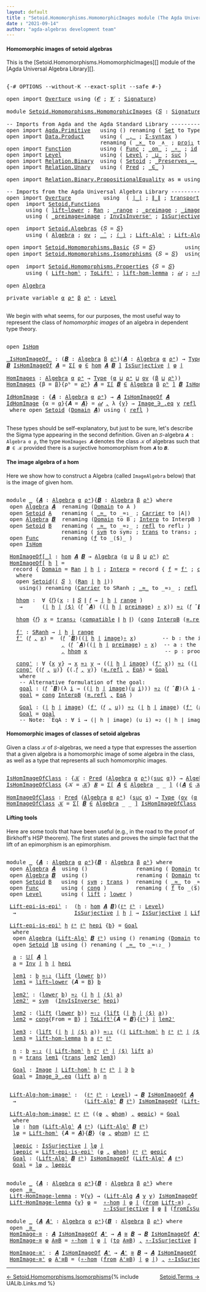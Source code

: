 ```yaml
---
layout: default
title : "Setoid.Homomorphisms.HomomorphicImages module (The Agda Universal Algebra Library)"
date : "2021-09-14"
author: "agda-algebras development team"
---
```


#### <a id="homomorphic-images-of-setoid-algebras">Homomorphic images of setoid algebras</a>

This is the [Setoid.Homomorphisms.HomomorphicImages][] module of the [Agda Universal Algebra Library][].

<pre class="Agda">

<a id="394" class="Symbol">{-#</a> <a id="398" class="Keyword">OPTIONS</a> <a id="406" class="Pragma">--without-K</a> <a id="418" class="Pragma">--exact-split</a> <a id="432" class="Pragma">--safe</a> <a id="439" class="Symbol">#-}</a>

<a id="444" class="Keyword">open</a> <a id="449" class="Keyword">import</a> <a id="456" href="Overture.html" class="Module">Overture</a> <a id="465" class="Keyword">using</a> <a id="471" class="Symbol">(</a><a id="472" href="Overture.Signatures.html#648" class="Generalizable">𝓞</a> <a id="474" class="Symbol">;</a> <a id="476" href="Overture.Signatures.html#650" class="Generalizable">𝓥</a> <a id="478" class="Symbol">;</a> <a id="480" href="Overture.Signatures.html#3303" class="Function">Signature</a><a id="489" class="Symbol">)</a>

<a id="492" class="Keyword">module</a> <a id="499" href="Setoid.Homomorphisms.HomomorphicImages.html" class="Module">Setoid.Homomorphisms.HomomorphicImages</a> <a id="538" class="Symbol">{</a><a id="539" href="Setoid.Homomorphisms.HomomorphicImages.html#539" class="Bound">𝑆</a> <a id="541" class="Symbol">:</a> <a id="543" href="Overture.Signatures.html#3303" class="Function">Signature</a> <a id="553" href="Overture.Signatures.html#648" class="Generalizable">𝓞</a> <a id="555" href="Overture.Signatures.html#650" class="Generalizable">𝓥</a><a id="556" class="Symbol">}</a> <a id="558" class="Keyword">where</a>

<a id="565" class="Comment">-- Imports from Agda and the Agda Standard Library ------------------------------------------</a>
<a id="659" class="Keyword">open</a> <a id="664" class="Keyword">import</a> <a id="671" href="Agda.Primitive.html" class="Module">Agda.Primitive</a>   <a id="688" class="Keyword">using</a> <a id="694" class="Symbol">()</a> <a id="697" class="Keyword">renaming</a> <a id="706" class="Symbol">(</a> <a id="708" href="Agda.Primitive.html#326" class="Primitive">Set</a> <a id="712" class="Symbol">to</a> <a id="715" class="Primitive">Type</a> <a id="720" class="Symbol">)</a>
<a id="722" class="Keyword">open</a> <a id="727" class="Keyword">import</a> <a id="734" href="Data.Product.html" class="Module">Data.Product</a>     <a id="751" class="Keyword">using</a> <a id="757" class="Symbol">(</a> <a id="759" href="Agda.Builtin.Sigma.html#236" class="InductiveConstructor Operator">_,_</a> <a id="763" class="Symbol">;</a> <a id="765" href="Data.Product.html#916" class="Function">Σ-syntax</a> <a id="774" class="Symbol">)</a>
                             <a id="805" class="Keyword">renaming</a> <a id="814" class="Symbol">(</a> <a id="816" href="Data.Product.html#1167" class="Function Operator">_×_</a> <a id="820" class="Symbol">to</a> <a id="823" class="Function Operator">_∧_</a> <a id="827" class="Symbol">;</a> <a id="829" href="Agda.Builtin.Sigma.html#252" class="Field">proj₁</a> <a id="835" class="Symbol">to</a> <a id="838" class="Field">fst</a> <a id="842" class="Symbol">;</a> <a id="844" href="Agda.Builtin.Sigma.html#264" class="Field">proj₂</a> <a id="850" class="Symbol">to</a> <a id="853" class="Field">snd</a> <a id="857" class="Symbol">)</a>
<a id="859" class="Keyword">open</a> <a id="864" class="Keyword">import</a> <a id="871" href="Function.html" class="Module">Function</a>         <a id="888" class="Keyword">using</a> <a id="894" class="Symbol">(</a> <a id="896" href="Function.Bundles.html#1868" class="Record">Func</a> <a id="901" class="Symbol">;</a> <a id="903" href="Function.Base.html#6285" class="Function Operator">_on_</a> <a id="908" class="Symbol">;</a> <a id="910" href="Function.Base.html#1031" class="Function Operator">_∘_</a> <a id="914" class="Symbol">;</a> <a id="916" href="Function.Base.html#615" class="Function">id</a> <a id="919" class="Symbol">)</a>
<a id="921" class="Keyword">open</a> <a id="926" class="Keyword">import</a> <a id="933" href="Level.html" class="Module">Level</a>            <a id="950" class="Keyword">using</a> <a id="956" class="Symbol">(</a> <a id="958" href="Agda.Primitive.html#597" class="Postulate">Level</a> <a id="964" class="Symbol">;</a> <a id="966" href="Agda.Primitive.html#810" class="Primitive Operator">_⊔_</a> <a id="970" class="Symbol">;</a> <a id="972" href="Agda.Primitive.html#780" class="Primitive">suc</a> <a id="976" class="Symbol">)</a>
<a id="978" class="Keyword">open</a> <a id="983" class="Keyword">import</a> <a id="990" href="Relation.Binary.html" class="Module">Relation.Binary</a>  <a id="1007" class="Keyword">using</a> <a id="1013" class="Symbol">(</a> <a id="1015" href="Relation.Binary.Bundles.html#1009" class="Record">Setoid</a> <a id="1022" class="Symbol">;</a> <a id="1024" href="Relation.Binary.Core.html#1563" class="Function Operator">_Preserves_⟶_</a> <a id="1038" class="Symbol">)</a>
<a id="1040" class="Keyword">open</a> <a id="1045" class="Keyword">import</a> <a id="1052" href="Relation.Unary.html" class="Module">Relation.Unary</a>   <a id="1069" class="Keyword">using</a> <a id="1075" class="Symbol">(</a> <a id="1077" href="Relation.Unary.html#1101" class="Function">Pred</a> <a id="1082" class="Symbol">;</a> <a id="1084" href="Relation.Unary.html#1523" class="Function Operator">_∈_</a> <a id="1088" class="Symbol">)</a>

<a id="1091" class="Keyword">open</a> <a id="1096" class="Keyword">import</a> <a id="1103" href="Relation.Binary.PropositionalEquality.html" class="Module">Relation.Binary.PropositionalEquality</a> <a id="1141" class="Symbol">as</a> <a id="1144" class="Module">≡</a> <a id="1146" class="Keyword">using</a> <a id="1152" class="Symbol">()</a>

<a id="1156" class="Comment">-- Imports from the Agda Universal Algebra Library ---------------------------------------------</a>
<a id="1253" class="Keyword">open</a> <a id="1258" class="Keyword">import</a> <a id="1265" href="Overture.html" class="Module">Overture</a>          <a id="1283" class="Keyword">using</a>  <a id="1290" class="Symbol">(</a> <a id="1292" href="Overture.Basic.html#4326" class="Function Operator">∣_∣</a> <a id="1296" class="Symbol">;</a> <a id="1298" href="Overture.Basic.html#4364" class="Function Operator">∥_∥</a> <a id="1302" class="Symbol">;</a> <a id="1304" href="Overture.Basic.html#10326" class="Function">transport</a> <a id="1314" class="Symbol">)</a>
<a id="1316" class="Keyword">open</a>  <a id="1322" class="Keyword">import</a> <a id="1329" href="Setoid.Functions.html" class="Module">Setoid.Functions</a>
      <a id="1352" class="Keyword">using</a> <a id="1358" class="Symbol">(</a> <a id="1360" href="Setoid.Functions.Basic.html#1414" class="Function">lift∼lower</a> <a id="1371" class="Symbol">;</a> <a id="1373" href="Setoid.Functions.Inverses.html#2718" class="Function">Ran</a> <a id="1377" class="Symbol">;</a> <a id="1379" href="Setoid.Functions.Inverses.html#2363" class="Function Operator">_range</a> <a id="1386" class="Symbol">;</a> <a id="1388" href="Setoid.Functions.Inverses.html#2515" class="Function Operator">_preimage</a> <a id="1398" class="Symbol">;</a> <a id="1400" href="Setoid.Functions.Inverses.html#2449" class="Function Operator">_image</a> <a id="1407" class="Symbol">;</a> <a id="1409" href="Setoid.Functions.Inverses.html#4654" class="Function">Inv</a> <a id="1413" class="Symbol">;</a> <a id="1415" href="Setoid.Functions.Inverses.html#1804" class="Datatype Operator">Image_∋_</a> <a id="1424" class="Symbol">)</a>
      <a id="1432" class="Keyword">using</a> <a id="1438" class="Symbol">(</a> <a id="1440" href="Setoid.Functions.Inverses.html#3634" class="Function Operator">_preimage≈image</a> <a id="1456" class="Symbol">;</a> <a id="1458" href="Setoid.Functions.Inverses.html#5424" class="Function">InvIsInverseʳ</a> <a id="1472" class="Symbol">;</a> <a id="1474" href="Setoid.Functions.Surjective.html#2057" class="Function">IsSurjective</a> <a id="1487" class="Symbol">;</a> <a id="1489" href="Setoid.Functions.Surjective.html#4183" class="Function">∘-IsSurjective</a> <a id="1504" class="Symbol">)</a>

<a id="1507" class="Keyword">open</a>  <a id="1513" class="Keyword">import</a> <a id="1520" href="Setoid.Algebras.html" class="Module">Setoid.Algebras</a> <a id="1536" class="Symbol">{</a><a id="1537" class="Argument">𝑆</a> <a id="1539" class="Symbol">=</a> <a id="1541" href="Setoid.Homomorphisms.HomomorphicImages.html#539" class="Bound">𝑆</a><a id="1542" class="Symbol">}</a>
      <a id="1550" class="Keyword">using</a> <a id="1556" class="Symbol">(</a> <a id="1558" href="Setoid.Algebras.Basic.html#2837" class="Record">Algebra</a> <a id="1566" class="Symbol">;</a> <a id="1568" href="Setoid.Algebras.Basic.html#1068" class="Function">ov</a> <a id="1571" class="Symbol">;</a> <a id="1573" href="Setoid.Algebras.Basic.html#3776" class="Function Operator">_̂_</a> <a id="1577" class="Symbol">;</a> <a id="1579" href="Setoid.Algebras.Basic.html#2092" class="Function Operator">⟨_⟩</a> <a id="1583" class="Symbol">;</a> <a id="1585" href="Setoid.Algebras.Basic.html#4695" class="Function">Lift-Algˡ</a> <a id="1595" class="Symbol">;</a> <a id="1597" href="Setoid.Algebras.Basic.html#5877" class="Function">Lift-Alg</a> <a id="1606" class="Symbol">;</a> <a id="1608" href="Setoid.Algebras.Basic.html#3667" class="Function Operator">𝕌[_]</a> <a id="1613" class="Symbol">)</a>

<a id="1616" class="Keyword">open</a> <a id="1621" class="Keyword">import</a> <a id="1628" href="Setoid.Homomorphisms.Basic.html" class="Module">Setoid.Homomorphisms.Basic</a> <a id="1655" class="Symbol">{</a><a id="1656" class="Argument">𝑆</a> <a id="1658" class="Symbol">=</a> <a id="1660" href="Setoid.Homomorphisms.HomomorphicImages.html#539" class="Bound">𝑆</a><a id="1661" class="Symbol">}</a>         <a id="1671" class="Keyword">using</a> <a id="1677" class="Symbol">(</a> <a id="1679" href="Setoid.Homomorphisms.Basic.html#1918" class="Function">hom</a> <a id="1683" class="Symbol">;</a> <a id="1685" href="Setoid.Homomorphisms.Basic.html#1825" class="Record">IsHom</a> <a id="1691" class="Symbol">)</a>
<a id="1693" class="Keyword">open</a> <a id="1698" class="Keyword">import</a> <a id="1705" href="Setoid.Homomorphisms.Isomorphisms.html" class="Module">Setoid.Homomorphisms.Isomorphisms</a> <a id="1739" class="Symbol">{</a><a id="1740" class="Argument">𝑆</a> <a id="1742" class="Symbol">=</a> <a id="1744" href="Setoid.Homomorphisms.HomomorphicImages.html#539" class="Bound">𝑆</a><a id="1745" class="Symbol">}</a>  <a id="1748" class="Keyword">using</a> <a id="1754" class="Symbol">(</a> <a id="1756" href="Setoid.Homomorphisms.Isomorphisms.html#2722" class="Record Operator">_≅_</a> <a id="1760" class="Symbol">;</a> <a id="1762" href="Setoid.Homomorphisms.Isomorphisms.html#6073" class="Function">Lift-≅</a> <a id="1769" class="Symbol">)</a>

<a id="1772" class="Keyword">open</a>  <a id="1778" class="Keyword">import</a> <a id="1785" href="Setoid.Homomorphisms.Properties.html" class="Module">Setoid.Homomorphisms.Properties</a> <a id="1817" class="Symbol">{</a><a id="1818" class="Argument">𝑆</a> <a id="1820" class="Symbol">=</a> <a id="1822" href="Setoid.Homomorphisms.HomomorphicImages.html#539" class="Bound">𝑆</a><a id="1823" class="Symbol">}</a>
      <a id="1831" class="Keyword">using</a> <a id="1837" class="Symbol">(</a> <a id="1839" href="Setoid.Homomorphisms.Properties.html#5973" class="Function">Lift-homˡ</a> <a id="1849" class="Symbol">;</a> <a id="1851" href="Setoid.Homomorphisms.Properties.html#4017" class="Function">ToLiftˡ</a> <a id="1859" class="Symbol">;</a> <a id="1861" href="Setoid.Homomorphisms.Properties.html#6923" class="Function">lift-hom-lemma</a> <a id="1876" class="Symbol">;</a> <a id="1878" href="Setoid.Homomorphisms.Properties.html#3541" class="Function">𝒾𝒹</a> <a id="1881" class="Symbol">;</a> <a id="1883" href="Setoid.Homomorphisms.Properties.html#2533" class="Function">∘-hom</a> <a id="1889" class="Symbol">)</a>

<a id="1892" class="Keyword">open</a> <a id="1897" href="Setoid.Algebras.Basic.html#2837" class="Module">Algebra</a>

<a id="1906" class="Keyword">private</a> <a id="1914" class="Keyword">variable</a> <a id="1923" href="Setoid.Homomorphisms.HomomorphicImages.html#1923" class="Generalizable">α</a> <a id="1925" href="Setoid.Homomorphisms.HomomorphicImages.html#1925" class="Generalizable">ρᵃ</a> <a id="1928" href="Setoid.Homomorphisms.HomomorphicImages.html#1928" class="Generalizable">β</a> <a id="1930" href="Setoid.Homomorphisms.HomomorphicImages.html#1930" class="Generalizable">ρᵇ</a> <a id="1933" class="Symbol">:</a> <a id="1935" href="Agda.Primitive.html#597" class="Postulate">Level</a>

</pre>

We begin with what seems, for our purposes, the most useful way to represent the
class of *homomorphic images* of an algebra in dependent type theory.

<pre class="Agda">

<a id="2120" class="Keyword">open</a> <a id="2125" href="Setoid.Homomorphisms.Basic.html#1825" class="Module">IsHom</a>

<a id="_IsHomImageOf_"></a><a id="2132" href="Setoid.Homomorphisms.HomomorphicImages.html#2132" class="Function Operator">_IsHomImageOf_</a> <a id="2147" class="Symbol">:</a> <a id="2149" class="Symbol">(</a><a id="2150" href="Setoid.Homomorphisms.HomomorphicImages.html#2150" class="Bound">𝑩</a> <a id="2152" class="Symbol">:</a> <a id="2154" href="Setoid.Algebras.Basic.html#2837" class="Record">Algebra</a> <a id="2162" href="Setoid.Homomorphisms.HomomorphicImages.html#1928" class="Generalizable">β</a> <a id="2164" href="Setoid.Homomorphisms.HomomorphicImages.html#1930" class="Generalizable">ρᵇ</a><a id="2166" class="Symbol">)(</a><a id="2168" href="Setoid.Homomorphisms.HomomorphicImages.html#2168" class="Bound">𝑨</a> <a id="2170" class="Symbol">:</a> <a id="2172" href="Setoid.Algebras.Basic.html#2837" class="Record">Algebra</a> <a id="2180" href="Setoid.Homomorphisms.HomomorphicImages.html#1923" class="Generalizable">α</a> <a id="2182" href="Setoid.Homomorphisms.HomomorphicImages.html#1925" class="Generalizable">ρᵃ</a><a id="2184" class="Symbol">)</a> <a id="2186" class="Symbol">→</a> <a id="2188" href="Setoid.Homomorphisms.HomomorphicImages.html#715" class="Primitive">Type</a> <a id="2193" class="Symbol">_</a>
<a id="2195" href="Setoid.Homomorphisms.HomomorphicImages.html#2195" class="Bound">𝑩</a> <a id="2197" href="Setoid.Homomorphisms.HomomorphicImages.html#2132" class="Function Operator">IsHomImageOf</a> <a id="2210" href="Setoid.Homomorphisms.HomomorphicImages.html#2210" class="Bound">𝑨</a> <a id="2212" class="Symbol">=</a> <a id="2214" href="Data.Product.html#916" class="Function">Σ[</a> <a id="2217" href="Setoid.Homomorphisms.HomomorphicImages.html#2217" class="Bound">φ</a> <a id="2219" href="Data.Product.html#916" class="Function">∈</a> <a id="2221" href="Setoid.Homomorphisms.Basic.html#1918" class="Function">hom</a> <a id="2225" href="Setoid.Homomorphisms.HomomorphicImages.html#2210" class="Bound">𝑨</a> <a id="2227" href="Setoid.Homomorphisms.HomomorphicImages.html#2195" class="Bound">𝑩</a> <a id="2229" href="Data.Product.html#916" class="Function">]</a> <a id="2231" href="Setoid.Functions.Surjective.html#2057" class="Function">IsSurjective</a> <a id="2244" href="Overture.Basic.html#4326" class="Function Operator">∣</a> <a id="2246" href="Setoid.Homomorphisms.HomomorphicImages.html#2217" class="Bound">φ</a> <a id="2248" href="Overture.Basic.html#4326" class="Function Operator">∣</a>

<a id="HomImages"></a><a id="2251" href="Setoid.Homomorphisms.HomomorphicImages.html#2251" class="Function">HomImages</a> <a id="2261" class="Symbol">:</a> <a id="2263" href="Setoid.Algebras.Basic.html#2837" class="Record">Algebra</a> <a id="2271" href="Setoid.Homomorphisms.HomomorphicImages.html#1923" class="Generalizable">α</a> <a id="2273" href="Setoid.Homomorphisms.HomomorphicImages.html#1925" class="Generalizable">ρᵃ</a> <a id="2276" class="Symbol">→</a> <a id="2278" href="Setoid.Homomorphisms.HomomorphicImages.html#715" class="Primitive">Type</a> <a id="2283" class="Symbol">(</a><a id="2284" href="Setoid.Homomorphisms.HomomorphicImages.html#1923" class="Generalizable">α</a> <a id="2286" href="Agda.Primitive.html#810" class="Primitive Operator">⊔</a> <a id="2288" href="Setoid.Homomorphisms.HomomorphicImages.html#1925" class="Generalizable">ρᵃ</a> <a id="2291" href="Agda.Primitive.html#810" class="Primitive Operator">⊔</a> <a id="2293" href="Setoid.Algebras.Basic.html#1068" class="Function">ov</a> <a id="2296" class="Symbol">(</a><a id="2297" href="Setoid.Homomorphisms.HomomorphicImages.html#1928" class="Generalizable">β</a> <a id="2299" href="Agda.Primitive.html#810" class="Primitive Operator">⊔</a> <a id="2301" href="Setoid.Homomorphisms.HomomorphicImages.html#1930" class="Generalizable">ρᵇ</a><a id="2303" class="Symbol">))</a>
<a id="2306" href="Setoid.Homomorphisms.HomomorphicImages.html#2251" class="Function">HomImages</a> <a id="2316" class="Symbol">{</a><a id="2317" class="Argument">β</a> <a id="2319" class="Symbol">=</a> <a id="2321" href="Setoid.Homomorphisms.HomomorphicImages.html#2321" class="Bound">β</a><a id="2322" class="Symbol">}{</a><a id="2324" class="Argument">ρᵇ</a> <a id="2327" class="Symbol">=</a> <a id="2329" href="Setoid.Homomorphisms.HomomorphicImages.html#2329" class="Bound">ρᵇ</a><a id="2331" class="Symbol">}</a> <a id="2333" href="Setoid.Homomorphisms.HomomorphicImages.html#2333" class="Bound">𝑨</a> <a id="2335" class="Symbol">=</a> <a id="2337" href="Data.Product.html#916" class="Function">Σ[</a> <a id="2340" href="Setoid.Homomorphisms.HomomorphicImages.html#2340" class="Bound">𝑩</a> <a id="2342" href="Data.Product.html#916" class="Function">∈</a> <a id="2344" href="Setoid.Algebras.Basic.html#2837" class="Record">Algebra</a> <a id="2352" href="Setoid.Homomorphisms.HomomorphicImages.html#2321" class="Bound">β</a> <a id="2354" href="Setoid.Homomorphisms.HomomorphicImages.html#2329" class="Bound">ρᵇ</a> <a id="2357" href="Data.Product.html#916" class="Function">]</a> <a id="2359" href="Setoid.Homomorphisms.HomomorphicImages.html#2340" class="Bound">𝑩</a> <a id="2361" href="Setoid.Homomorphisms.HomomorphicImages.html#2132" class="Function Operator">IsHomImageOf</a> <a id="2374" href="Setoid.Homomorphisms.HomomorphicImages.html#2333" class="Bound">𝑨</a>

<a id="IdHomImage"></a><a id="2377" href="Setoid.Homomorphisms.HomomorphicImages.html#2377" class="Function">IdHomImage</a> <a id="2388" class="Symbol">:</a> <a id="2390" class="Symbol">{</a><a id="2391" href="Setoid.Homomorphisms.HomomorphicImages.html#2391" class="Bound">𝑨</a> <a id="2393" class="Symbol">:</a> <a id="2395" href="Setoid.Algebras.Basic.html#2837" class="Record">Algebra</a> <a id="2403" href="Setoid.Homomorphisms.HomomorphicImages.html#1923" class="Generalizable">α</a> <a id="2405" href="Setoid.Homomorphisms.HomomorphicImages.html#1925" class="Generalizable">ρᵃ</a><a id="2407" class="Symbol">}</a> <a id="2409" class="Symbol">→</a> <a id="2411" href="Setoid.Homomorphisms.HomomorphicImages.html#2391" class="Bound">𝑨</a> <a id="2413" href="Setoid.Homomorphisms.HomomorphicImages.html#2132" class="Function Operator">IsHomImageOf</a> <a id="2426" href="Setoid.Homomorphisms.HomomorphicImages.html#2391" class="Bound">𝑨</a>
<a id="2428" href="Setoid.Homomorphisms.HomomorphicImages.html#2377" class="Function">IdHomImage</a> <a id="2439" class="Symbol">{</a><a id="2440" class="Argument">α</a> <a id="2442" class="Symbol">=</a> <a id="2444" href="Setoid.Homomorphisms.HomomorphicImages.html#2444" class="Bound">α</a><a id="2445" class="Symbol">}{</a><a id="2447" class="Argument">𝑨</a> <a id="2449" class="Symbol">=</a> <a id="2451" href="Setoid.Homomorphisms.HomomorphicImages.html#2451" class="Bound">𝑨</a><a id="2452" class="Symbol">}</a> <a id="2454" class="Symbol">=</a> <a id="2456" href="Setoid.Homomorphisms.Properties.html#3541" class="Function">𝒾𝒹</a> <a id="2459" href="Agda.Builtin.Sigma.html#236" class="InductiveConstructor Operator">,</a> <a id="2461" class="Symbol">λ</a> <a id="2463" class="Symbol">{</a><a id="2464" href="Setoid.Homomorphisms.HomomorphicImages.html#2464" class="Bound">y</a><a id="2465" class="Symbol">}</a> <a id="2467" class="Symbol">→</a> <a id="2469" href="Setoid.Functions.Inverses.html#1857" class="InductiveConstructor">Image_∋_.eq</a> <a id="2481" href="Setoid.Homomorphisms.HomomorphicImages.html#2464" class="Bound">y</a> <a id="2483" href="Relation.Binary.Structures.html#1568" class="Function">refl</a>
 <a id="2489" class="Keyword">where</a> <a id="2495" class="Keyword">open</a> <a id="2500" href="Relation.Binary.Bundles.html#1009" class="Module">Setoid</a> <a id="2507" class="Symbol">(</a><a id="2508" href="Setoid.Algebras.Basic.html#2894" class="Field">Domain</a> <a id="2515" href="Setoid.Homomorphisms.HomomorphicImages.html#2451" class="Bound">𝑨</a><a id="2516" class="Symbol">)</a> <a id="2518" class="Keyword">using</a> <a id="2524" class="Symbol">(</a> <a id="2526" href="Relation.Binary.Structures.html#1568" class="Function">refl</a> <a id="2531" class="Symbol">)</a>

</pre>

These types should be self-explanatory, but just to be sure, let's describe the
Sigma type appearing in the second definition. Given an `𝑆`-algebra
`𝑨 : Algebra α ρ`, the type `HomImages 𝑨` denotes the class `𝒦` of algebras such
that `𝑩 ∈ 𝒦` provided there is a surjective homomorphism from `𝑨` to `𝑩`.

#### <a id="constructing an algebra from the image of a hom">The image algebra of a hom</a>

Here we show how to construct a Algebra (called `ImageAlgebra` below) that is
the image of given hom.

<pre class="Agda">

<a id="3060" class="Keyword">module</a> <a id="3067" href="Setoid.Homomorphisms.HomomorphicImages.html#3067" class="Module">_</a> <a id="3069" class="Symbol">{</a><a id="3070" href="Setoid.Homomorphisms.HomomorphicImages.html#3070" class="Bound">𝑨</a> <a id="3072" class="Symbol">:</a> <a id="3074" href="Setoid.Algebras.Basic.html#2837" class="Record">Algebra</a> <a id="3082" href="Setoid.Homomorphisms.HomomorphicImages.html#1923" class="Generalizable">α</a> <a id="3084" href="Setoid.Homomorphisms.HomomorphicImages.html#1925" class="Generalizable">ρᵃ</a><a id="3086" class="Symbol">}{</a><a id="3088" href="Setoid.Homomorphisms.HomomorphicImages.html#3088" class="Bound">𝑩</a> <a id="3090" class="Symbol">:</a> <a id="3092" href="Setoid.Algebras.Basic.html#2837" class="Record">Algebra</a> <a id="3100" href="Setoid.Homomorphisms.HomomorphicImages.html#1928" class="Generalizable">β</a> <a id="3102" href="Setoid.Homomorphisms.HomomorphicImages.html#1930" class="Generalizable">ρᵇ</a><a id="3104" class="Symbol">}</a> <a id="3106" class="Keyword">where</a>
 <a id="3113" class="Keyword">open</a> <a id="3118" href="Setoid.Algebras.Basic.html#2837" class="Module">Algebra</a> <a id="3126" href="Setoid.Homomorphisms.HomomorphicImages.html#3070" class="Bound">𝑨</a>  <a id="3129" class="Keyword">renaming</a> <a id="3138" class="Symbol">(</a><a id="3139" href="Setoid.Algebras.Basic.html#2894" class="Field">Domain</a> <a id="3146" class="Symbol">to</a> <a id="3149" class="Field">A</a> <a id="3151" class="Symbol">)</a>                      <a id="3174" class="Keyword">using</a> <a id="3180" class="Symbol">(</a><a id="3181" href="Setoid.Algebras.Basic.html#2916" class="Field">Interp</a><a id="3187" class="Symbol">)</a>
 <a id="3190" class="Keyword">open</a> <a id="3195" href="Relation.Binary.Bundles.html#1009" class="Module">Setoid</a> <a id="3202" href="Setoid.Homomorphisms.HomomorphicImages.html#3149" class="Function">A</a>   <a id="3206" class="Keyword">renaming</a> <a id="3215" class="Symbol">(</a> <a id="3217" href="Relation.Binary.Bundles.html#1098" class="Field Operator">_≈_</a> <a id="3221" class="Symbol">to</a> <a id="3224" class="Field Operator">_≈₁_</a> <a id="3229" class="Symbol">;</a> <a id="3231" href="Relation.Binary.Bundles.html#1072" class="Field">Carrier</a> <a id="3239" class="Symbol">to</a> <a id="3242" class="Field">∣A∣</a><a id="3245" class="Symbol">)</a>     <a id="3251" class="Keyword">using</a> <a id="3257" class="Symbol">()</a>
 <a id="3261" class="Keyword">open</a> <a id="3266" href="Setoid.Algebras.Basic.html#2837" class="Module">Algebra</a> <a id="3274" href="Setoid.Homomorphisms.HomomorphicImages.html#3088" class="Bound">𝑩</a>  <a id="3277" class="Keyword">renaming</a> <a id="3286" class="Symbol">(</a><a id="3287" href="Setoid.Algebras.Basic.html#2894" class="Field">Domain</a> <a id="3294" class="Symbol">to</a> <a id="3297" class="Field">B</a> <a id="3299" class="Symbol">;</a> <a id="3301" href="Setoid.Algebras.Basic.html#2916" class="Field">Interp</a> <a id="3308" class="Symbol">to</a> <a id="3311" class="Field">InterpB</a> <a id="3319" class="Symbol">)</a>  <a id="3322" class="Keyword">using</a> <a id="3328" class="Symbol">()</a>
 <a id="3332" class="Keyword">open</a> <a id="3337" href="Relation.Binary.Bundles.html#1009" class="Module">Setoid</a> <a id="3344" href="Setoid.Homomorphisms.HomomorphicImages.html#3297" class="Field">B</a>   <a id="3348" class="Keyword">renaming</a> <a id="3357" class="Symbol">(</a> <a id="3359" href="Relation.Binary.Bundles.html#1098" class="Field Operator">_≈_</a> <a id="3363" class="Symbol">to</a> <a id="3366" class="Field Operator">_≈₂_</a> <a id="3371" class="Symbol">;</a> <a id="3373" href="Relation.Binary.Structures.html#1568" class="Function">refl</a> <a id="3378" class="Symbol">to</a> <a id="3381" class="Function">refl₂</a> <a id="3387" class="Symbol">)</a>     <a id="3393" class="Keyword">using</a> <a id="3399" class="Symbol">(</a> <a id="3401" href="Relation.Binary.Structures.html#1646" class="Function">reflexive</a> <a id="3411" class="Symbol">)</a>
                 <a id="3430" class="Keyword">renaming</a> <a id="3439" class="Symbol">(</a> <a id="3441" href="Relation.Binary.Structures.html#1594" class="Function">sym</a> <a id="3445" class="Symbol">to</a> <a id="3448" class="Function">sym₂</a> <a id="3453" class="Symbol">;</a> <a id="3455" href="Relation.Binary.Structures.html#1620" class="Function">trans</a> <a id="3461" class="Symbol">to</a> <a id="3464" class="Function">trans₂</a> <a id="3471" class="Symbol">;</a> <a id="3473" href="Relation.Binary.Bundles.html#1072" class="Field">Carrier</a> <a id="3481" class="Symbol">to</a> <a id="3484" class="Field">∣B∣</a><a id="3487" class="Symbol">)</a>
 <a id="3490" class="Keyword">open</a> <a id="3495" href="Function.Bundles.html#1868" class="Module">Func</a>       <a id="3506" class="Keyword">renaming</a> <a id="3515" class="Symbol">(</a><a id="3516" href="Function.Bundles.html#1919" class="Field">f</a> <a id="3518" class="Symbol">to</a> <a id="3521" class="Field">_⟨$⟩_</a> <a id="3527" class="Symbol">)</a>                       <a id="3551" class="Keyword">using</a> <a id="3557" class="Symbol">(</a> <a id="3559" href="Function.Bundles.html#1938" class="Field">cong</a> <a id="3564" class="Symbol">)</a>
 <a id="3567" class="Keyword">open</a> <a id="3572" href="Setoid.Homomorphisms.Basic.html#1825" class="Module">IsHom</a>

 <a id="3580" href="Setoid.Homomorphisms.HomomorphicImages.html#3580" class="Function Operator">HomImageOf[_]</a> <a id="3594" class="Symbol">:</a> <a id="3596" href="Setoid.Homomorphisms.Basic.html#1918" class="Function">hom</a> <a id="3600" href="Setoid.Homomorphisms.HomomorphicImages.html#3070" class="Bound">𝑨</a> <a id="3602" href="Setoid.Homomorphisms.HomomorphicImages.html#3088" class="Bound">𝑩</a> <a id="3604" class="Symbol">→</a> <a id="3606" href="Setoid.Algebras.Basic.html#2837" class="Record">Algebra</a> <a id="3614" class="Symbol">(</a><a id="3615" href="Setoid.Homomorphisms.HomomorphicImages.html#3082" class="Bound">α</a> <a id="3617" href="Agda.Primitive.html#810" class="Primitive Operator">⊔</a> <a id="3619" href="Setoid.Homomorphisms.HomomorphicImages.html#3100" class="Bound">β</a> <a id="3621" href="Agda.Primitive.html#810" class="Primitive Operator">⊔</a> <a id="3623" href="Setoid.Homomorphisms.HomomorphicImages.html#3102" class="Bound">ρᵇ</a><a id="3625" class="Symbol">)</a> <a id="3627" href="Setoid.Homomorphisms.HomomorphicImages.html#3102" class="Bound">ρᵇ</a>
 <a id="3631" href="Setoid.Homomorphisms.HomomorphicImages.html#3580" class="Function Operator">HomImageOf[</a> <a id="3643" href="Setoid.Homomorphisms.HomomorphicImages.html#3643" class="Bound">h</a> <a id="3645" href="Setoid.Homomorphisms.HomomorphicImages.html#3580" class="Function Operator">]</a> <a id="3647" class="Symbol">=</a>
  <a id="3651" class="Keyword">record</a> <a id="3658" class="Symbol">{</a> <a id="3660" href="Setoid.Algebras.Basic.html#2894" class="Field">Domain</a> <a id="3667" class="Symbol">=</a> <a id="3669" href="Setoid.Functions.Inverses.html#2718" class="Function">Ran</a> <a id="3673" href="Overture.Basic.html#4326" class="Function Operator">∣</a> <a id="3675" href="Setoid.Homomorphisms.HomomorphicImages.html#3643" class="Bound">h</a> <a id="3677" href="Overture.Basic.html#4326" class="Function Operator">∣</a> <a id="3679" class="Symbol">;</a> <a id="3681" href="Setoid.Algebras.Basic.html#2916" class="Field">Interp</a> <a id="3688" class="Symbol">=</a> <a id="3690" class="Keyword">record</a> <a id="3697" class="Symbol">{</a> <a id="3699" href="Function.Bundles.html#1919" class="Field">f</a> <a id="3701" class="Symbol">=</a> <a id="3703" href="Setoid.Homomorphisms.HomomorphicImages.html#4070" class="Function">f&#39;</a> <a id="3706" class="Symbol">;</a> <a id="3708" href="Function.Bundles.html#1938" class="Field">cong</a> <a id="3713" class="Symbol">=</a> <a id="3715" href="Setoid.Homomorphisms.HomomorphicImages.html#4338" class="Function">cong&#39;</a> <a id="3721" class="Symbol">}</a> <a id="3723" class="Symbol">}</a>
   <a id="3728" class="Keyword">where</a>
   <a id="3737" class="Keyword">open</a> <a id="3742" href="Relation.Binary.Bundles.html#1009" class="Module">Setoid</a><a id="3748" class="Symbol">(</a><a id="3749" href="Setoid.Algebras.Basic.html#2092" class="Function Operator">⟨</a> <a id="3751" href="Setoid.Homomorphisms.HomomorphicImages.html#539" class="Bound">𝑆</a> <a id="3753" href="Setoid.Algebras.Basic.html#2092" class="Function Operator">⟩</a> <a id="3755" class="Symbol">(</a><a id="3756" href="Setoid.Functions.Inverses.html#2718" class="Function">Ran</a> <a id="3760" href="Overture.Basic.html#4326" class="Function Operator">∣</a> <a id="3762" href="Setoid.Homomorphisms.HomomorphicImages.html#3643" class="Bound">h</a> <a id="3764" href="Overture.Basic.html#4326" class="Function Operator">∣</a><a id="3765" class="Symbol">))</a>
    <a id="3772" class="Keyword">using</a><a id="3777" class="Symbol">()</a> <a id="3780" class="Keyword">renaming</a> <a id="3789" class="Symbol">(</a><a id="3790" href="Relation.Binary.Bundles.html#1072" class="Field">Carrier</a> <a id="3798" class="Symbol">to</a> <a id="3801" class="Field">SRanh</a> <a id="3807" class="Symbol">;</a> <a id="3809" href="Relation.Binary.Bundles.html#1098" class="Field Operator">_≈_</a> <a id="3813" class="Symbol">to</a> <a id="3816" class="Field Operator">_≈₃_</a> <a id="3821" class="Symbol">;</a> <a id="3823" href="Relation.Binary.Structures.html#1568" class="Function">refl</a> <a id="3828" class="Symbol">to</a> <a id="3831" class="Function">refl₃</a> <a id="3837" class="Symbol">)</a>

   <a id="3843" href="Setoid.Homomorphisms.HomomorphicImages.html#3843" class="Function">hhom</a> <a id="3848" class="Symbol">:</a>  <a id="3851" class="Symbol">∀</a> <a id="3853" class="Symbol">{</a><a id="3854" href="Setoid.Homomorphisms.HomomorphicImages.html#3854" class="Bound">𝑓</a><a id="3855" class="Symbol">}(</a><a id="3857" href="Setoid.Homomorphisms.HomomorphicImages.html#3857" class="Bound">x</a> <a id="3859" class="Symbol">:</a> <a id="3861" href="Overture.Basic.html#4364" class="Function Operator">∥</a> <a id="3863" href="Setoid.Homomorphisms.HomomorphicImages.html#539" class="Bound">𝑆</a> <a id="3865" href="Overture.Basic.html#4364" class="Function Operator">∥</a> <a id="3867" href="Setoid.Homomorphisms.HomomorphicImages.html#3854" class="Bound">𝑓</a> <a id="3869" class="Symbol">→</a> <a id="3871" href="Overture.Basic.html#4326" class="Function Operator">∣</a> <a id="3873" href="Setoid.Homomorphisms.HomomorphicImages.html#3643" class="Bound">h</a> <a id="3875" href="Overture.Basic.html#4326" class="Function Operator">∣</a> <a id="3877" href="Setoid.Functions.Inverses.html#2363" class="Function Operator">range</a> <a id="3883" class="Symbol">)</a>
    <a id="3889" class="Symbol">→</a>      <a id="3896" class="Symbol">(</a><a id="3897" href="Overture.Basic.html#4326" class="Function Operator">∣</a> <a id="3899" href="Setoid.Homomorphisms.HomomorphicImages.html#3643" class="Bound">h</a> <a id="3901" href="Overture.Basic.html#4326" class="Function Operator">∣</a> <a id="3903" href="Setoid.Homomorphisms.HomomorphicImages.html#3521" class="Field Operator">⟨$⟩</a> <a id="3907" class="Symbol">(</a><a id="3908" href="Setoid.Homomorphisms.HomomorphicImages.html#3854" class="Bound">𝑓</a> <a id="3910" href="Setoid.Algebras.Basic.html#3776" class="Function Operator">̂</a> <a id="3912" href="Setoid.Homomorphisms.HomomorphicImages.html#3070" class="Bound">𝑨</a><a id="3913" class="Symbol">)</a> <a id="3915" class="Symbol">((</a><a id="3917" href="Overture.Basic.html#4326" class="Function Operator">∣</a> <a id="3919" href="Setoid.Homomorphisms.HomomorphicImages.html#3643" class="Bound">h</a> <a id="3921" href="Overture.Basic.html#4326" class="Function Operator">∣</a> <a id="3923" href="Setoid.Functions.Inverses.html#2515" class="Function Operator">preimage</a><a id="3931" class="Symbol">)</a> <a id="3933" href="Function.Base.html#1031" class="Function Operator">∘</a> <a id="3935" href="Setoid.Homomorphisms.HomomorphicImages.html#3857" class="Bound">x</a><a id="3936" class="Symbol">))</a> <a id="3939" href="Setoid.Homomorphisms.HomomorphicImages.html#3366" class="Function Operator">≈₂</a> <a id="3942" class="Symbol">(</a><a id="3943" href="Setoid.Homomorphisms.HomomorphicImages.html#3854" class="Bound">𝑓</a> <a id="3945" href="Setoid.Algebras.Basic.html#3776" class="Function Operator">̂</a> <a id="3947" href="Setoid.Homomorphisms.HomomorphicImages.html#3088" class="Bound">𝑩</a><a id="3948" class="Symbol">)</a> <a id="3950" class="Symbol">((</a><a id="3952" href="Overture.Basic.html#4326" class="Function Operator">∣</a> <a id="3954" href="Setoid.Homomorphisms.HomomorphicImages.html#3643" class="Bound">h</a> <a id="3956" href="Overture.Basic.html#4326" class="Function Operator">∣</a> <a id="3958" href="Setoid.Functions.Inverses.html#2449" class="Function Operator">image</a><a id="3963" class="Symbol">)</a> <a id="3965" href="Function.Base.html#1031" class="Function Operator">∘</a> <a id="3967" href="Setoid.Homomorphisms.HomomorphicImages.html#3857" class="Bound">x</a><a id="3968" class="Symbol">)</a>

   <a id="3974" href="Setoid.Homomorphisms.HomomorphicImages.html#3843" class="Function">hhom</a> <a id="3979" class="Symbol">{</a><a id="3980" href="Setoid.Homomorphisms.HomomorphicImages.html#3980" class="Bound">𝑓</a><a id="3981" class="Symbol">}</a> <a id="3983" href="Setoid.Homomorphisms.HomomorphicImages.html#3983" class="Bound">x</a> <a id="3985" class="Symbol">=</a> <a id="3987" href="Setoid.Homomorphisms.HomomorphicImages.html#3464" class="Function">trans₂</a> <a id="3994" class="Symbol">(</a><a id="3995" href="Setoid.Homomorphisms.Basic.html#1886" class="Field">compatible</a> <a id="4006" href="Overture.Basic.html#4364" class="Function Operator">∥</a> <a id="4008" href="Setoid.Homomorphisms.HomomorphicImages.html#3643" class="Bound">h</a> <a id="4010" href="Overture.Basic.html#4364" class="Function Operator">∥</a><a id="4011" class="Symbol">)</a> <a id="4013" class="Symbol">(</a><a id="4014" href="Function.Bundles.html#1938" class="Field">cong</a> <a id="4019" href="Setoid.Homomorphisms.HomomorphicImages.html#3311" class="Field">InterpB</a> <a id="4027" class="Symbol">(</a><a id="4028" href="Agda.Builtin.Equality.html#208" class="InductiveConstructor">≡.refl</a> <a id="4035" href="Agda.Builtin.Sigma.html#236" class="InductiveConstructor Operator">,</a> <a id="4037" class="Symbol">(</a><a id="4038" href="Overture.Basic.html#4326" class="Function Operator">∣</a> <a id="4040" href="Setoid.Homomorphisms.HomomorphicImages.html#3643" class="Bound">h</a> <a id="4042" href="Overture.Basic.html#4326" class="Function Operator">∣</a> <a id="4044" href="Setoid.Functions.Inverses.html#3634" class="Function Operator">preimage≈image</a><a id="4058" class="Symbol">)</a> <a id="4060" href="Function.Base.html#1031" class="Function Operator">∘</a> <a id="4062" href="Setoid.Homomorphisms.HomomorphicImages.html#3983" class="Bound">x</a><a id="4063" class="Symbol">))</a>

   <a id="4070" href="Setoid.Homomorphisms.HomomorphicImages.html#4070" class="Function">f&#39;</a> <a id="4073" class="Symbol">:</a> <a id="4075" href="Setoid.Homomorphisms.HomomorphicImages.html#3801" class="Function">SRanh</a> <a id="4081" class="Symbol">→</a> <a id="4083" href="Overture.Basic.html#4326" class="Function Operator">∣</a> <a id="4085" href="Setoid.Homomorphisms.HomomorphicImages.html#3643" class="Bound">h</a> <a id="4087" href="Overture.Basic.html#4326" class="Function Operator">∣</a> <a id="4089" href="Setoid.Functions.Inverses.html#2363" class="Function Operator">range</a>
   <a id="4098" href="Setoid.Homomorphisms.HomomorphicImages.html#4070" class="Function">f&#39;</a> <a id="4101" class="Symbol">(</a><a id="4102" href="Setoid.Homomorphisms.HomomorphicImages.html#4102" class="Bound">𝑓</a> <a id="4104" href="Agda.Builtin.Sigma.html#236" class="InductiveConstructor Operator">,</a> <a id="4106" href="Setoid.Homomorphisms.HomomorphicImages.html#4106" class="Bound">x</a><a id="4107" class="Symbol">)</a> <a id="4109" class="Symbol">=</a>  <a id="4112" class="Symbol">(</a><a id="4113" href="Setoid.Homomorphisms.HomomorphicImages.html#4102" class="Bound">𝑓</a> <a id="4115" href="Setoid.Algebras.Basic.html#3776" class="Function Operator">̂</a> <a id="4117" href="Setoid.Homomorphisms.HomomorphicImages.html#3088" class="Bound">𝑩</a><a id="4118" class="Symbol">)((</a><a id="4121" href="Overture.Basic.html#4326" class="Function Operator">∣</a> <a id="4123" href="Setoid.Homomorphisms.HomomorphicImages.html#3643" class="Bound">h</a> <a id="4125" href="Overture.Basic.html#4326" class="Function Operator">∣</a> <a id="4127" href="Setoid.Functions.Inverses.html#2449" class="Function Operator">image</a><a id="4132" class="Symbol">)</a><a id="4133" href="Function.Base.html#1031" class="Function Operator">∘</a> <a id="4135" href="Setoid.Homomorphisms.HomomorphicImages.html#4106" class="Bound">x</a><a id="4136" class="Symbol">)</a>        <a id="4145" class="Comment">-- b : the image in ∣B∣</a>
                 <a id="4186" href="Agda.Builtin.Sigma.html#236" class="InductiveConstructor Operator">,</a> <a id="4188" class="Symbol">(</a><a id="4189" href="Setoid.Homomorphisms.HomomorphicImages.html#4102" class="Bound">𝑓</a> <a id="4191" href="Setoid.Algebras.Basic.html#3776" class="Function Operator">̂</a> <a id="4193" href="Setoid.Homomorphisms.HomomorphicImages.html#3070" class="Bound">𝑨</a><a id="4194" class="Symbol">)((</a><a id="4197" href="Overture.Basic.html#4326" class="Function Operator">∣</a> <a id="4199" href="Setoid.Homomorphisms.HomomorphicImages.html#3643" class="Bound">h</a> <a id="4201" href="Overture.Basic.html#4326" class="Function Operator">∣</a> <a id="4203" href="Setoid.Functions.Inverses.html#2515" class="Function Operator">preimage</a><a id="4211" class="Symbol">)</a> <a id="4213" href="Function.Base.html#1031" class="Function Operator">∘</a> <a id="4215" href="Setoid.Homomorphisms.HomomorphicImages.html#4106" class="Bound">x</a><a id="4216" class="Symbol">)</a>  <a id="4219" class="Comment">-- a : the preimage in ∣A∣</a>
                 <a id="4263" href="Agda.Builtin.Sigma.html#236" class="InductiveConstructor Operator">,</a> <a id="4265" href="Setoid.Homomorphisms.HomomorphicImages.html#3843" class="Function">hhom</a> <a id="4270" href="Setoid.Homomorphisms.HomomorphicImages.html#4106" class="Bound">x</a>                        <a id="4295" class="Comment">-- p : proof that `(∣ h ∣ ⟨$⟩ a) ≈₂ b`</a>

   <a id="4338" href="Setoid.Homomorphisms.HomomorphicImages.html#4338" class="Function">cong&#39;</a> <a id="4344" class="Symbol">:</a> <a id="4346" class="Symbol">∀</a> <a id="4348" class="Symbol">{</a><a id="4349" href="Setoid.Homomorphisms.HomomorphicImages.html#4349" class="Bound">x</a> <a id="4351" href="Setoid.Homomorphisms.HomomorphicImages.html#4351" class="Bound">y</a><a id="4352" class="Symbol">}</a> <a id="4354" class="Symbol">→</a> <a id="4356" href="Setoid.Homomorphisms.HomomorphicImages.html#4349" class="Bound">x</a> <a id="4358" href="Setoid.Homomorphisms.HomomorphicImages.html#3816" class="Function Operator">≈₃</a> <a id="4361" href="Setoid.Homomorphisms.HomomorphicImages.html#4351" class="Bound">y</a> <a id="4363" class="Symbol">→</a> <a id="4365" class="Symbol">((</a><a id="4367" href="Overture.Basic.html#4326" class="Function Operator">∣</a> <a id="4369" href="Setoid.Homomorphisms.HomomorphicImages.html#3643" class="Bound">h</a> <a id="4371" href="Overture.Basic.html#4326" class="Function Operator">∣</a> <a id="4373" href="Setoid.Functions.Inverses.html#2449" class="Function Operator">image</a><a id="4378" class="Symbol">)</a> <a id="4380" class="Symbol">(</a><a id="4381" href="Setoid.Homomorphisms.HomomorphicImages.html#4070" class="Function">f&#39;</a> <a id="4384" href="Setoid.Homomorphisms.HomomorphicImages.html#4349" class="Bound">x</a><a id="4385" class="Symbol">))</a> <a id="4388" href="Setoid.Homomorphisms.HomomorphicImages.html#3366" class="Function Operator">≈₂</a> <a id="4391" class="Symbol">((</a><a id="4393" href="Overture.Basic.html#4326" class="Function Operator">∣</a> <a id="4395" href="Setoid.Homomorphisms.HomomorphicImages.html#3643" class="Bound">h</a> <a id="4397" href="Overture.Basic.html#4326" class="Function Operator">∣</a> <a id="4399" href="Setoid.Functions.Inverses.html#2449" class="Function Operator">image</a><a id="4404" class="Symbol">)</a> <a id="4406" class="Symbol">(</a><a id="4407" href="Setoid.Homomorphisms.HomomorphicImages.html#4070" class="Function">f&#39;</a> <a id="4410" href="Setoid.Homomorphisms.HomomorphicImages.html#4351" class="Bound">y</a><a id="4411" class="Symbol">))</a>
   <a id="4417" href="Setoid.Homomorphisms.HomomorphicImages.html#4338" class="Function">cong&#39;</a> <a id="4423" class="Symbol">{(</a><a id="4425" href="Setoid.Homomorphisms.HomomorphicImages.html#4425" class="Bound">𝑓</a> <a id="4427" href="Agda.Builtin.Sigma.html#236" class="InductiveConstructor Operator">,</a> <a id="4429" href="Setoid.Homomorphisms.HomomorphicImages.html#4429" class="Bound">u</a><a id="4430" class="Symbol">)}</a> <a id="4433" class="Symbol">{(</a><a id="4435" class="DottedPattern Symbol">.</a><a id="4436" href="Setoid.Homomorphisms.HomomorphicImages.html#4425" class="DottedPattern Bound">𝑓</a> <a id="4438" href="Agda.Builtin.Sigma.html#236" class="InductiveConstructor Operator">,</a> <a id="4440" href="Setoid.Homomorphisms.HomomorphicImages.html#4440" class="Bound">v</a><a id="4441" class="Symbol">)}</a> <a id="4444" class="Symbol">(</a><a id="4445" href="Agda.Builtin.Equality.html#208" class="InductiveConstructor">≡.refl</a> <a id="4452" href="Agda.Builtin.Sigma.html#236" class="InductiveConstructor Operator">,</a> <a id="4454" href="Setoid.Homomorphisms.HomomorphicImages.html#4454" class="Bound">EqA</a><a id="4457" class="Symbol">)</a> <a id="4459" class="Symbol">=</a> <a id="4461" href="Setoid.Homomorphisms.HomomorphicImages.html#4652" class="Function">Goal</a>
    <a id="4470" class="Keyword">where</a>
    <a id="4480" class="Comment">-- Alternative formulation of the goal:</a>
    <a id="4524" href="Setoid.Homomorphisms.HomomorphicImages.html#4524" class="Function">goal</a> <a id="4529" class="Symbol">:</a> <a id="4531" class="Symbol">(</a><a id="4532" href="Setoid.Homomorphisms.HomomorphicImages.html#4425" class="Bound">𝑓</a> <a id="4534" href="Setoid.Algebras.Basic.html#3776" class="Function Operator">̂</a> <a id="4536" href="Setoid.Homomorphisms.HomomorphicImages.html#3088" class="Bound">𝑩</a><a id="4537" class="Symbol">)(λ</a> <a id="4541" href="Setoid.Homomorphisms.HomomorphicImages.html#4541" class="Bound">i</a> <a id="4543" class="Symbol">→</a> <a id="4545" class="Symbol">((</a><a id="4547" href="Overture.Basic.html#4326" class="Function Operator">∣</a> <a id="4549" href="Setoid.Homomorphisms.HomomorphicImages.html#3643" class="Bound">h</a> <a id="4551" href="Overture.Basic.html#4326" class="Function Operator">∣</a> <a id="4553" href="Setoid.Functions.Inverses.html#2449" class="Function Operator">image</a><a id="4558" class="Symbol">)(</a><a id="4560" href="Setoid.Homomorphisms.HomomorphicImages.html#4429" class="Bound">u</a> <a id="4562" href="Setoid.Homomorphisms.HomomorphicImages.html#4541" class="Bound">i</a><a id="4563" class="Symbol">)))</a> <a id="4567" href="Setoid.Homomorphisms.HomomorphicImages.html#3366" class="Function Operator">≈₂</a> <a id="4570" class="Symbol">(</a><a id="4571" href="Setoid.Homomorphisms.HomomorphicImages.html#4425" class="Bound">𝑓</a> <a id="4573" href="Setoid.Algebras.Basic.html#3776" class="Function Operator">̂</a> <a id="4575" href="Setoid.Homomorphisms.HomomorphicImages.html#3088" class="Bound">𝑩</a><a id="4576" class="Symbol">)(λ</a> <a id="4580" href="Setoid.Homomorphisms.HomomorphicImages.html#4580" class="Bound">i</a> <a id="4582" class="Symbol">→</a> <a id="4584" class="Symbol">((</a><a id="4586" href="Overture.Basic.html#4326" class="Function Operator">∣</a> <a id="4588" href="Setoid.Homomorphisms.HomomorphicImages.html#3643" class="Bound">h</a> <a id="4590" href="Overture.Basic.html#4326" class="Function Operator">∣</a> <a id="4592" href="Setoid.Functions.Inverses.html#2449" class="Function Operator">image</a><a id="4597" class="Symbol">)</a> <a id="4599" class="Symbol">(</a><a id="4600" href="Setoid.Homomorphisms.HomomorphicImages.html#4440" class="Bound">v</a> <a id="4602" href="Setoid.Homomorphisms.HomomorphicImages.html#4580" class="Bound">i</a><a id="4603" class="Symbol">)))</a>
    <a id="4611" href="Setoid.Homomorphisms.HomomorphicImages.html#4524" class="Function">goal</a> <a id="4616" class="Symbol">=</a> <a id="4618" href="Function.Bundles.html#1938" class="Field">cong</a> <a id="4623" href="Setoid.Homomorphisms.HomomorphicImages.html#3311" class="Field">InterpB</a> <a id="4631" class="Symbol">(</a><a id="4632" href="Agda.Builtin.Equality.html#208" class="InductiveConstructor">≡.refl</a> <a id="4639" href="Agda.Builtin.Sigma.html#236" class="InductiveConstructor Operator">,</a> <a id="4641" href="Setoid.Homomorphisms.HomomorphicImages.html#4454" class="Bound">EqA</a> <a id="4645" class="Symbol">)</a>

    <a id="4652" href="Setoid.Homomorphisms.HomomorphicImages.html#4652" class="Function">Goal</a> <a id="4657" class="Symbol">:</a> <a id="4659" class="Symbol">(</a><a id="4660" href="Overture.Basic.html#4326" class="Function Operator">∣</a> <a id="4662" href="Setoid.Homomorphisms.HomomorphicImages.html#3643" class="Bound">h</a> <a id="4664" href="Overture.Basic.html#4326" class="Function Operator">∣</a> <a id="4666" href="Setoid.Functions.Inverses.html#2449" class="Function Operator">image</a><a id="4671" class="Symbol">)</a> <a id="4673" class="Symbol">(</a><a id="4674" href="Setoid.Homomorphisms.HomomorphicImages.html#4070" class="Function">f&#39;</a> <a id="4677" class="Symbol">(</a><a id="4678" href="Setoid.Homomorphisms.HomomorphicImages.html#4425" class="Bound">𝑓</a> <a id="4680" href="Agda.Builtin.Sigma.html#236" class="InductiveConstructor Operator">,</a> <a id="4682" href="Setoid.Homomorphisms.HomomorphicImages.html#4429" class="Bound">u</a><a id="4683" class="Symbol">))</a> <a id="4686" href="Setoid.Homomorphisms.HomomorphicImages.html#3366" class="Function Operator">≈₂</a> <a id="4689" class="Symbol">(</a><a id="4690" href="Overture.Basic.html#4326" class="Function Operator">∣</a> <a id="4692" href="Setoid.Homomorphisms.HomomorphicImages.html#3643" class="Bound">h</a> <a id="4694" href="Overture.Basic.html#4326" class="Function Operator">∣</a> <a id="4696" href="Setoid.Functions.Inverses.html#2449" class="Function Operator">image</a><a id="4701" class="Symbol">)</a> <a id="4703" class="Symbol">(</a><a id="4704" href="Setoid.Homomorphisms.HomomorphicImages.html#4070" class="Function">f&#39;</a> <a id="4707" class="Symbol">(</a><a id="4708" href="Setoid.Homomorphisms.HomomorphicImages.html#4425" class="Bound">𝑓</a> <a id="4710" href="Agda.Builtin.Sigma.html#236" class="InductiveConstructor Operator">,</a> <a id="4712" href="Setoid.Homomorphisms.HomomorphicImages.html#4440" class="Bound">v</a><a id="4713" class="Symbol">))</a>
    <a id="4720" href="Setoid.Homomorphisms.HomomorphicImages.html#4652" class="Function">Goal</a> <a id="4725" class="Symbol">=</a> <a id="4727" href="Setoid.Homomorphisms.HomomorphicImages.html#4524" class="Function">goal</a>
    <a id="4736" class="Comment">-- Note: `EqA : ∀ i → (∣ h ∣ image) (u i) ≈₂ (∣ h ∣ image) (v i)`</a>
</pre>

#### <a id="homomorphic-images-of-classes-of-setoid-algebras">Homomorphic images of classes of setoid algebras</a>

Given a class `𝒦` of `𝑆`-algebras, we need a type that expresses the assertion that a given algebra is a homomorphic image of some algebra in the class, as well as a type that represents all such homomorphic images.

<pre class="Agda">

<a id="IsHomImageOfClass"></a><a id="5161" href="Setoid.Homomorphisms.HomomorphicImages.html#5161" class="Function">IsHomImageOfClass</a> <a id="5179" class="Symbol">:</a> <a id="5181" class="Symbol">{</a><a id="5182" href="Setoid.Homomorphisms.HomomorphicImages.html#5182" class="Bound">𝒦</a> <a id="5184" class="Symbol">:</a> <a id="5186" href="Relation.Unary.html#1101" class="Function">Pred</a> <a id="5191" class="Symbol">(</a><a id="5192" href="Setoid.Algebras.Basic.html#2837" class="Record">Algebra</a> <a id="5200" href="Setoid.Homomorphisms.HomomorphicImages.html#1923" class="Generalizable">α</a> <a id="5202" href="Setoid.Homomorphisms.HomomorphicImages.html#1925" class="Generalizable">ρᵃ</a><a id="5204" class="Symbol">)(</a><a id="5206" href="Agda.Primitive.html#780" class="Primitive">suc</a> <a id="5210" href="Setoid.Homomorphisms.HomomorphicImages.html#1923" class="Generalizable">α</a><a id="5211" class="Symbol">)}</a> <a id="5214" class="Symbol">→</a> <a id="5216" href="Setoid.Algebras.Basic.html#2837" class="Record">Algebra</a> <a id="5224" href="Setoid.Homomorphisms.HomomorphicImages.html#1923" class="Generalizable">α</a> <a id="5226" href="Setoid.Homomorphisms.HomomorphicImages.html#1925" class="Generalizable">ρᵃ</a> <a id="5229" class="Symbol">→</a> <a id="5231" href="Setoid.Homomorphisms.HomomorphicImages.html#715" class="Primitive">Type</a> <a id="5236" class="Symbol">(</a><a id="5237" href="Setoid.Algebras.Basic.html#1068" class="Function">ov</a> <a id="5240" class="Symbol">(</a><a id="5241" href="Setoid.Homomorphisms.HomomorphicImages.html#1923" class="Generalizable">α</a> <a id="5243" href="Agda.Primitive.html#810" class="Primitive Operator">⊔</a> <a id="5245" href="Setoid.Homomorphisms.HomomorphicImages.html#1925" class="Generalizable">ρᵃ</a><a id="5247" class="Symbol">))</a>
<a id="5250" href="Setoid.Homomorphisms.HomomorphicImages.html#5161" class="Function">IsHomImageOfClass</a> <a id="5268" class="Symbol">{</a><a id="5269" class="Argument">𝒦</a> <a id="5271" class="Symbol">=</a> <a id="5273" href="Setoid.Homomorphisms.HomomorphicImages.html#5273" class="Bound">𝒦</a><a id="5274" class="Symbol">}</a> <a id="5276" href="Setoid.Homomorphisms.HomomorphicImages.html#5276" class="Bound">𝑩</a> <a id="5278" class="Symbol">=</a> <a id="5280" href="Data.Product.html#916" class="Function">Σ[</a> <a id="5283" href="Setoid.Homomorphisms.HomomorphicImages.html#5283" class="Bound">𝑨</a> <a id="5285" href="Data.Product.html#916" class="Function">∈</a> <a id="5287" href="Setoid.Algebras.Basic.html#2837" class="Record">Algebra</a> <a id="5295" class="Symbol">_</a> <a id="5297" class="Symbol">_</a> <a id="5299" href="Data.Product.html#916" class="Function">]</a> <a id="5301" class="Symbol">((</a><a id="5303" href="Setoid.Homomorphisms.HomomorphicImages.html#5283" class="Bound">𝑨</a> <a id="5305" href="Relation.Unary.html#1523" class="Function Operator">∈</a> <a id="5307" href="Setoid.Homomorphisms.HomomorphicImages.html#5273" class="Bound">𝒦</a><a id="5308" class="Symbol">)</a> <a id="5310" href="Setoid.Homomorphisms.HomomorphicImages.html#823" class="Function Operator">∧</a> <a id="5312" class="Symbol">(</a><a id="5313" href="Setoid.Homomorphisms.HomomorphicImages.html#5276" class="Bound">𝑩</a> <a id="5315" href="Setoid.Homomorphisms.HomomorphicImages.html#2132" class="Function Operator">IsHomImageOf</a> <a id="5328" href="Setoid.Homomorphisms.HomomorphicImages.html#5283" class="Bound">𝑨</a><a id="5329" class="Symbol">))</a>

<a id="HomImageOfClass"></a><a id="5333" href="Setoid.Homomorphisms.HomomorphicImages.html#5333" class="Function">HomImageOfClass</a> <a id="5349" class="Symbol">:</a> <a id="5351" href="Relation.Unary.html#1101" class="Function">Pred</a> <a id="5356" class="Symbol">(</a><a id="5357" href="Setoid.Algebras.Basic.html#2837" class="Record">Algebra</a> <a id="5365" href="Setoid.Homomorphisms.HomomorphicImages.html#1923" class="Generalizable">α</a> <a id="5367" href="Setoid.Homomorphisms.HomomorphicImages.html#1925" class="Generalizable">ρᵃ</a><a id="5369" class="Symbol">)</a> <a id="5371" class="Symbol">(</a><a id="5372" href="Agda.Primitive.html#780" class="Primitive">suc</a> <a id="5376" href="Setoid.Homomorphisms.HomomorphicImages.html#1923" class="Generalizable">α</a><a id="5377" class="Symbol">)</a> <a id="5379" class="Symbol">→</a> <a id="5381" href="Setoid.Homomorphisms.HomomorphicImages.html#715" class="Primitive">Type</a> <a id="5386" class="Symbol">(</a><a id="5387" href="Setoid.Algebras.Basic.html#1068" class="Function">ov</a> <a id="5390" class="Symbol">(</a><a id="5391" href="Setoid.Homomorphisms.HomomorphicImages.html#1923" class="Generalizable">α</a> <a id="5393" href="Agda.Primitive.html#810" class="Primitive Operator">⊔</a> <a id="5395" href="Setoid.Homomorphisms.HomomorphicImages.html#1925" class="Generalizable">ρᵃ</a><a id="5397" class="Symbol">))</a>
<a id="5400" href="Setoid.Homomorphisms.HomomorphicImages.html#5333" class="Function">HomImageOfClass</a> <a id="5416" href="Setoid.Homomorphisms.HomomorphicImages.html#5416" class="Bound">𝒦</a> <a id="5418" class="Symbol">=</a> <a id="5420" href="Data.Product.html#916" class="Function">Σ[</a> <a id="5423" href="Setoid.Homomorphisms.HomomorphicImages.html#5423" class="Bound">𝑩</a> <a id="5425" href="Data.Product.html#916" class="Function">∈</a> <a id="5427" href="Setoid.Algebras.Basic.html#2837" class="Record">Algebra</a> <a id="5435" class="Symbol">_</a> <a id="5437" class="Symbol">_</a> <a id="5439" href="Data.Product.html#916" class="Function">]</a> <a id="5441" href="Setoid.Homomorphisms.HomomorphicImages.html#5161" class="Function">IsHomImageOfClass</a> <a id="5459" class="Symbol">{</a><a id="5460" class="Argument">𝒦</a> <a id="5462" class="Symbol">=</a> <a id="5464" href="Setoid.Homomorphisms.HomomorphicImages.html#5416" class="Bound">𝒦</a><a id="5465" class="Symbol">}</a> <a id="5467" href="Setoid.Homomorphisms.HomomorphicImages.html#5423" class="Bound">𝑩</a>
</pre>

#### <a id="lifting-tools">Lifting tools</a>

Here are some tools that have been useful (e.g., in the road to the proof of Birkhoff's HSP theorem). The first states and proves the simple fact that the lift of an epimorphism is an epimorphism.

<pre class="Agda">

<a id="5739" class="Keyword">module</a> <a id="5746" href="Setoid.Homomorphisms.HomomorphicImages.html#5746" class="Module">_</a> <a id="5748" class="Symbol">{</a><a id="5749" href="Setoid.Homomorphisms.HomomorphicImages.html#5749" class="Bound">𝑨</a> <a id="5751" class="Symbol">:</a> <a id="5753" href="Setoid.Algebras.Basic.html#2837" class="Record">Algebra</a> <a id="5761" href="Setoid.Homomorphisms.HomomorphicImages.html#1923" class="Generalizable">α</a> <a id="5763" href="Setoid.Homomorphisms.HomomorphicImages.html#1925" class="Generalizable">ρᵃ</a><a id="5765" class="Symbol">}{</a><a id="5767" href="Setoid.Homomorphisms.HomomorphicImages.html#5767" class="Bound">𝑩</a> <a id="5769" class="Symbol">:</a> <a id="5771" href="Setoid.Algebras.Basic.html#2837" class="Record">Algebra</a> <a id="5779" href="Setoid.Homomorphisms.HomomorphicImages.html#1928" class="Generalizable">β</a> <a id="5781" href="Setoid.Homomorphisms.HomomorphicImages.html#1930" class="Generalizable">ρᵇ</a><a id="5783" class="Symbol">}</a> <a id="5785" class="Keyword">where</a>
 <a id="5792" class="Keyword">open</a> <a id="5797" href="Setoid.Algebras.Basic.html#2837" class="Module">Algebra</a> <a id="5805" href="Setoid.Homomorphisms.HomomorphicImages.html#5749" class="Bound">𝑨</a>  <a id="5808" class="Keyword">using</a> <a id="5814" class="Symbol">()</a>               <a id="5831" class="Keyword">renaming</a> <a id="5840" class="Symbol">(</a> <a id="5842" href="Setoid.Algebras.Basic.html#2894" class="Field">Domain</a> <a id="5849" class="Symbol">to</a> <a id="5852" class="Field">A</a> <a id="5854" class="Symbol">)</a>
 <a id="5857" class="Keyword">open</a> <a id="5862" href="Setoid.Algebras.Basic.html#2837" class="Module">Algebra</a> <a id="5870" href="Setoid.Homomorphisms.HomomorphicImages.html#5767" class="Bound">𝑩</a>  <a id="5873" class="Keyword">using</a> <a id="5879" class="Symbol">()</a>               <a id="5896" class="Keyword">renaming</a> <a id="5905" class="Symbol">(</a> <a id="5907" href="Setoid.Algebras.Basic.html#2894" class="Field">Domain</a> <a id="5914" class="Symbol">to</a> <a id="5917" class="Field">B</a> <a id="5919" class="Symbol">)</a>
 <a id="5922" class="Keyword">open</a> <a id="5927" href="Relation.Binary.Bundles.html#1009" class="Module">Setoid</a> <a id="5934" href="Setoid.Homomorphisms.HomomorphicImages.html#5917" class="Field">B</a>   <a id="5938" class="Keyword">using</a> <a id="5944" class="Symbol">(</a> <a id="5946" href="Relation.Binary.Structures.html#1594" class="Function">sym</a> <a id="5950" class="Symbol">;</a> <a id="5952" href="Relation.Binary.Structures.html#1620" class="Function">trans</a> <a id="5958" class="Symbol">)</a>  <a id="5961" class="Keyword">renaming</a> <a id="5970" class="Symbol">(</a> <a id="5972" href="Relation.Binary.Bundles.html#1098" class="Field Operator">_≈_</a> <a id="5976" class="Symbol">to</a> <a id="5979" class="Field Operator">_≈₂_</a> <a id="5984" class="Symbol">)</a>
 <a id="5987" class="Keyword">open</a> <a id="5992" href="Function.Bundles.html#1868" class="Module">Func</a>       <a id="6003" class="Keyword">using</a> <a id="6009" class="Symbol">(</a> <a id="6011" href="Function.Bundles.html#1938" class="Field">cong</a> <a id="6016" class="Symbol">)</a>         <a id="6026" class="Keyword">renaming</a> <a id="6035" class="Symbol">(</a> <a id="6037" href="Function.Bundles.html#1919" class="Field">f</a> <a id="6039" class="Symbol">to</a> <a id="6042" class="Field">_⟨$⟩_</a> <a id="6048" class="Symbol">)</a>
 <a id="6051" class="Keyword">open</a> <a id="6056" href="Level.html" class="Module">Level</a>      <a id="6067" class="Keyword">using</a> <a id="6073" class="Symbol">(</a> <a id="6075" href="Level.html#457" class="InductiveConstructor">lift</a> <a id="6080" class="Symbol">;</a> <a id="6082" href="Level.html#470" class="Field">lower</a> <a id="6088" class="Symbol">)</a>

 <a id="6092" href="Setoid.Homomorphisms.HomomorphicImages.html#6092" class="Function">Lift-epi-is-epiˡ</a> <a id="6109" class="Symbol">:</a>  <a id="6112" class="Symbol">(</a><a id="6113" href="Setoid.Homomorphisms.HomomorphicImages.html#6113" class="Bound">h</a> <a id="6115" class="Symbol">:</a> <a id="6117" href="Setoid.Homomorphisms.Basic.html#1918" class="Function">hom</a> <a id="6121" href="Setoid.Homomorphisms.HomomorphicImages.html#5749" class="Bound">𝑨</a> <a id="6123" href="Setoid.Homomorphisms.HomomorphicImages.html#5767" class="Bound">𝑩</a><a id="6124" class="Symbol">)(</a><a id="6126" href="Setoid.Homomorphisms.HomomorphicImages.html#6126" class="Bound">ℓᵃ</a> <a id="6129" href="Setoid.Homomorphisms.HomomorphicImages.html#6129" class="Bound">ℓᵇ</a> <a id="6132" class="Symbol">:</a> <a id="6134" href="Agda.Primitive.html#597" class="Postulate">Level</a><a id="6139" class="Symbol">)</a>
  <a id="6143" class="Symbol">→</a>                  <a id="6162" href="Setoid.Functions.Surjective.html#2057" class="Function">IsSurjective</a> <a id="6175" href="Overture.Basic.html#4326" class="Function Operator">∣</a> <a id="6177" href="Setoid.Homomorphisms.HomomorphicImages.html#6113" class="Bound">h</a> <a id="6179" href="Overture.Basic.html#4326" class="Function Operator">∣</a> <a id="6181" class="Symbol">→</a> <a id="6183" href="Setoid.Functions.Surjective.html#2057" class="Function">IsSurjective</a> <a id="6196" href="Overture.Basic.html#4326" class="Function Operator">∣</a> <a id="6198" href="Setoid.Homomorphisms.Properties.html#5973" class="Function">Lift-homˡ</a> <a id="6208" class="Symbol">{</a><a id="6209" class="Argument">𝑨</a> <a id="6211" class="Symbol">=</a> <a id="6213" href="Setoid.Homomorphisms.HomomorphicImages.html#5749" class="Bound">𝑨</a><a id="6214" class="Symbol">}{</a><a id="6216" href="Setoid.Homomorphisms.HomomorphicImages.html#5767" class="Bound">𝑩</a><a id="6217" class="Symbol">}</a> <a id="6219" href="Setoid.Homomorphisms.HomomorphicImages.html#6113" class="Bound">h</a> <a id="6221" href="Setoid.Homomorphisms.HomomorphicImages.html#6126" class="Bound">ℓᵃ</a> <a id="6224" href="Setoid.Homomorphisms.HomomorphicImages.html#6129" class="Bound">ℓᵇ</a> <a id="6227" href="Overture.Basic.html#4326" class="Function Operator">∣</a>

 <a id="6231" href="Setoid.Homomorphisms.HomomorphicImages.html#6092" class="Function">Lift-epi-is-epiˡ</a> <a id="6248" href="Setoid.Homomorphisms.HomomorphicImages.html#6248" class="Bound">h</a> <a id="6250" href="Setoid.Homomorphisms.HomomorphicImages.html#6250" class="Bound">ℓᵃ</a> <a id="6253" href="Setoid.Homomorphisms.HomomorphicImages.html#6253" class="Bound">ℓᵇ</a> <a id="6256" href="Setoid.Homomorphisms.HomomorphicImages.html#6256" class="Bound">hepi</a> <a id="6261" class="Symbol">{</a><a id="6262" href="Setoid.Homomorphisms.HomomorphicImages.html#6262" class="Bound">b</a><a id="6263" class="Symbol">}</a> <a id="6265" class="Symbol">=</a> <a id="6267" href="Setoid.Homomorphisms.HomomorphicImages.html#6867" class="Function">Goal</a>
  <a id="6274" class="Keyword">where</a>
  <a id="6282" class="Keyword">open</a> <a id="6287" href="Setoid.Algebras.Basic.html#2837" class="Module">Algebra</a> <a id="6295" class="Symbol">(</a><a id="6296" href="Setoid.Algebras.Basic.html#4695" class="Function">Lift-Algˡ</a> <a id="6306" href="Setoid.Homomorphisms.HomomorphicImages.html#5767" class="Bound">𝑩</a> <a id="6308" href="Setoid.Homomorphisms.HomomorphicImages.html#6253" class="Bound">ℓᵇ</a><a id="6310" class="Symbol">)</a> <a id="6312" class="Keyword">using</a> <a id="6318" class="Symbol">()</a> <a id="6321" class="Keyword">renaming</a> <a id="6330" class="Symbol">(</a><a id="6331" href="Setoid.Algebras.Basic.html#2894" class="Field">Domain</a> <a id="6338" class="Symbol">to</a> <a id="6341" class="Field">lB</a> <a id="6344" class="Symbol">)</a>
  <a id="6348" class="Keyword">open</a> <a id="6353" href="Relation.Binary.Bundles.html#1009" class="Module">Setoid</a> <a id="6360" href="Setoid.Homomorphisms.HomomorphicImages.html#6341" class="Function">lB</a> <a id="6363" class="Keyword">using</a> <a id="6369" class="Symbol">()</a> <a id="6372" class="Keyword">renaming</a> <a id="6381" class="Symbol">(</a> <a id="6383" href="Relation.Binary.Bundles.html#1098" class="Field Operator">_≈_</a> <a id="6387" class="Symbol">to</a> <a id="6390" class="Field Operator">_≈ₗ₂_</a> <a id="6396" class="Symbol">)</a>

  <a id="6401" href="Setoid.Homomorphisms.HomomorphicImages.html#6401" class="Function">a</a> <a id="6403" class="Symbol">:</a> <a id="6405" href="Setoid.Algebras.Basic.html#3667" class="Function Operator">𝕌[</a> <a id="6408" href="Setoid.Homomorphisms.HomomorphicImages.html#5749" class="Bound">𝑨</a> <a id="6410" href="Setoid.Algebras.Basic.html#3667" class="Function Operator">]</a>
  <a id="6414" href="Setoid.Homomorphisms.HomomorphicImages.html#6401" class="Function">a</a> <a id="6416" class="Symbol">=</a> <a id="6418" href="Setoid.Functions.Inverses.html#4654" class="Function">Inv</a> <a id="6422" href="Overture.Basic.html#4326" class="Function Operator">∣</a> <a id="6424" href="Setoid.Homomorphisms.HomomorphicImages.html#6248" class="Bound">h</a> <a id="6426" href="Overture.Basic.html#4326" class="Function Operator">∣</a> <a id="6428" href="Setoid.Homomorphisms.HomomorphicImages.html#6256" class="Bound">hepi</a>

  <a id="6436" href="Setoid.Homomorphisms.HomomorphicImages.html#6436" class="Function">lem1</a> <a id="6441" class="Symbol">:</a> <a id="6443" href="Setoid.Homomorphisms.HomomorphicImages.html#6262" class="Bound">b</a> <a id="6445" href="Setoid.Homomorphisms.HomomorphicImages.html#6390" class="Function Operator">≈ₗ₂</a> <a id="6449" class="Symbol">(</a><a id="6450" href="Level.html#457" class="InductiveConstructor">lift</a> <a id="6455" class="Symbol">(</a><a id="6456" href="Level.html#470" class="Field">lower</a> <a id="6462" href="Setoid.Homomorphisms.HomomorphicImages.html#6262" class="Bound">b</a><a id="6463" class="Symbol">))</a>
  <a id="6468" href="Setoid.Homomorphisms.HomomorphicImages.html#6436" class="Function">lem1</a> <a id="6473" class="Symbol">=</a> <a id="6475" href="Setoid.Functions.Basic.html#1414" class="Function">lift∼lower</a> <a id="6486" class="Symbol">{</a><a id="6487" class="Argument">𝑨</a> <a id="6489" class="Symbol">=</a> <a id="6491" href="Setoid.Homomorphisms.HomomorphicImages.html#5917" class="Field">B</a><a id="6492" class="Symbol">}</a> <a id="6494" href="Setoid.Homomorphisms.HomomorphicImages.html#6262" class="Bound">b</a>

  <a id="6499" href="Setoid.Homomorphisms.HomomorphicImages.html#6499" class="Function">lem2&#39;</a> <a id="6505" class="Symbol">:</a> <a id="6507" class="Symbol">(</a><a id="6508" href="Level.html#470" class="Field">lower</a> <a id="6514" href="Setoid.Homomorphisms.HomomorphicImages.html#6262" class="Bound">b</a><a id="6515" class="Symbol">)</a> <a id="6517" href="Setoid.Homomorphisms.HomomorphicImages.html#5979" class="Function Operator">≈₂</a> <a id="6520" class="Symbol">(</a><a id="6521" href="Overture.Basic.html#4326" class="Function Operator">∣</a> <a id="6523" href="Setoid.Homomorphisms.HomomorphicImages.html#6248" class="Bound">h</a> <a id="6525" href="Overture.Basic.html#4326" class="Function Operator">∣</a> <a id="6527" href="Setoid.Homomorphisms.HomomorphicImages.html#6042" class="Field Operator">⟨$⟩</a> <a id="6531" href="Setoid.Homomorphisms.HomomorphicImages.html#6401" class="Function">a</a><a id="6532" class="Symbol">)</a>
  <a id="6536" href="Setoid.Homomorphisms.HomomorphicImages.html#6499" class="Function">lem2&#39;</a> <a id="6542" class="Symbol">=</a> <a id="6544" href="Relation.Binary.Structures.html#1594" class="Function">sym</a>  <a id="6549" class="Symbol">(</a><a id="6550" href="Setoid.Functions.Inverses.html#5424" class="Function">InvIsInverseʳ</a> <a id="6564" href="Setoid.Homomorphisms.HomomorphicImages.html#6256" class="Bound">hepi</a><a id="6568" class="Symbol">)</a>

  <a id="6573" href="Setoid.Homomorphisms.HomomorphicImages.html#6573" class="Function">lem2</a> <a id="6578" class="Symbol">:</a> <a id="6580" class="Symbol">(</a><a id="6581" href="Level.html#457" class="InductiveConstructor">lift</a> <a id="6586" class="Symbol">(</a><a id="6587" href="Level.html#470" class="Field">lower</a> <a id="6593" href="Setoid.Homomorphisms.HomomorphicImages.html#6262" class="Bound">b</a><a id="6594" class="Symbol">))</a> <a id="6597" href="Setoid.Homomorphisms.HomomorphicImages.html#6390" class="Function Operator">≈ₗ₂</a> <a id="6601" class="Symbol">(</a><a id="6602" href="Level.html#457" class="InductiveConstructor">lift</a> <a id="6607" class="Symbol">(</a><a id="6608" href="Overture.Basic.html#4326" class="Function Operator">∣</a> <a id="6610" href="Setoid.Homomorphisms.HomomorphicImages.html#6248" class="Bound">h</a> <a id="6612" href="Overture.Basic.html#4326" class="Function Operator">∣</a> <a id="6614" href="Setoid.Homomorphisms.HomomorphicImages.html#6042" class="Field Operator">⟨$⟩</a> <a id="6618" href="Setoid.Homomorphisms.HomomorphicImages.html#6401" class="Function">a</a><a id="6619" class="Symbol">))</a>
  <a id="6624" href="Setoid.Homomorphisms.HomomorphicImages.html#6573" class="Function">lem2</a> <a id="6629" class="Symbol">=</a> <a id="6631" href="Function.Bundles.html#1938" class="Field">cong</a><a id="6635" class="Symbol">{</a><a id="6636" class="Argument">From</a> <a id="6641" class="Symbol">=</a> <a id="6643" href="Setoid.Homomorphisms.HomomorphicImages.html#5917" class="Field">B</a><a id="6644" class="Symbol">}</a> <a id="6646" href="Overture.Basic.html#4326" class="Function Operator">∣</a> <a id="6648" href="Setoid.Homomorphisms.Properties.html#4017" class="Function">ToLiftˡ</a><a id="6655" class="Symbol">{</a><a id="6656" class="Argument">𝑨</a> <a id="6658" class="Symbol">=</a> <a id="6660" href="Setoid.Homomorphisms.HomomorphicImages.html#5767" class="Bound">𝑩</a><a id="6661" class="Symbol">}{</a><a id="6663" href="Setoid.Homomorphisms.HomomorphicImages.html#6253" class="Bound">ℓᵇ</a><a id="6665" class="Symbol">}</a> <a id="6667" href="Overture.Basic.html#4326" class="Function Operator">∣</a> <a id="6669" href="Setoid.Homomorphisms.HomomorphicImages.html#6499" class="Function">lem2&#39;</a>

  <a id="6678" href="Setoid.Homomorphisms.HomomorphicImages.html#6678" class="Function">lem3</a> <a id="6683" class="Symbol">:</a> <a id="6685" class="Symbol">(</a><a id="6686" href="Level.html#457" class="InductiveConstructor">lift</a> <a id="6691" class="Symbol">(</a><a id="6692" href="Overture.Basic.html#4326" class="Function Operator">∣</a> <a id="6694" href="Setoid.Homomorphisms.HomomorphicImages.html#6248" class="Bound">h</a> <a id="6696" href="Overture.Basic.html#4326" class="Function Operator">∣</a> <a id="6698" href="Setoid.Homomorphisms.HomomorphicImages.html#6042" class="Field Operator">⟨$⟩</a> <a id="6702" href="Setoid.Homomorphisms.HomomorphicImages.html#6401" class="Function">a</a><a id="6703" class="Symbol">))</a> <a id="6706" href="Setoid.Homomorphisms.HomomorphicImages.html#6390" class="Function Operator">≈ₗ₂</a> <a id="6710" class="Symbol">((</a><a id="6712" href="Overture.Basic.html#4326" class="Function Operator">∣</a> <a id="6714" href="Setoid.Homomorphisms.Properties.html#5973" class="Function">Lift-homˡ</a> <a id="6724" href="Setoid.Homomorphisms.HomomorphicImages.html#6248" class="Bound">h</a> <a id="6726" href="Setoid.Homomorphisms.HomomorphicImages.html#6250" class="Bound">ℓᵃ</a> <a id="6729" href="Setoid.Homomorphisms.HomomorphicImages.html#6253" class="Bound">ℓᵇ</a> <a id="6732" href="Overture.Basic.html#4326" class="Function Operator">∣</a> <a id="6734" href="Setoid.Homomorphisms.HomomorphicImages.html#6042" class="Field Operator">⟨$⟩</a> <a id="6738" href="Level.html#457" class="InductiveConstructor">lift</a> <a id="6743" href="Setoid.Homomorphisms.HomomorphicImages.html#6401" class="Function">a</a><a id="6744" class="Symbol">))</a>
  <a id="6749" href="Setoid.Homomorphisms.HomomorphicImages.html#6678" class="Function">lem3</a> <a id="6754" class="Symbol">=</a> <a id="6756" href="Setoid.Homomorphisms.Properties.html#6923" class="Function">lift-hom-lemma</a> <a id="6771" href="Setoid.Homomorphisms.HomomorphicImages.html#6248" class="Bound">h</a> <a id="6773" href="Setoid.Homomorphisms.HomomorphicImages.html#6401" class="Function">a</a> <a id="6775" href="Setoid.Homomorphisms.HomomorphicImages.html#6250" class="Bound">ℓᵃ</a> <a id="6778" href="Setoid.Homomorphisms.HomomorphicImages.html#6253" class="Bound">ℓᵇ</a>

  <a id="6784" href="Setoid.Homomorphisms.HomomorphicImages.html#6784" class="Function">η</a> <a id="6786" class="Symbol">:</a> <a id="6788" href="Setoid.Homomorphisms.HomomorphicImages.html#6262" class="Bound">b</a> <a id="6790" href="Setoid.Homomorphisms.HomomorphicImages.html#6390" class="Function Operator">≈ₗ₂</a> <a id="6794" class="Symbol">(</a><a id="6795" href="Overture.Basic.html#4326" class="Function Operator">∣</a> <a id="6797" href="Setoid.Homomorphisms.Properties.html#5973" class="Function">Lift-homˡ</a> <a id="6807" href="Setoid.Homomorphisms.HomomorphicImages.html#6248" class="Bound">h</a> <a id="6809" href="Setoid.Homomorphisms.HomomorphicImages.html#6250" class="Bound">ℓᵃ</a> <a id="6812" href="Setoid.Homomorphisms.HomomorphicImages.html#6253" class="Bound">ℓᵇ</a> <a id="6815" href="Overture.Basic.html#4326" class="Function Operator">∣</a> <a id="6817" href="Setoid.Homomorphisms.HomomorphicImages.html#6042" class="Field Operator">⟨$⟩</a> <a id="6821" href="Level.html#457" class="InductiveConstructor">lift</a> <a id="6826" href="Setoid.Homomorphisms.HomomorphicImages.html#6401" class="Function">a</a><a id="6827" class="Symbol">)</a>
  <a id="6831" href="Setoid.Homomorphisms.HomomorphicImages.html#6784" class="Function">η</a> <a id="6833" class="Symbol">=</a> <a id="6835" href="Relation.Binary.Structures.html#1620" class="Function">trans</a> <a id="6841" href="Setoid.Homomorphisms.HomomorphicImages.html#6436" class="Function">lem1</a> <a id="6846" class="Symbol">(</a><a id="6847" href="Relation.Binary.Structures.html#1620" class="Function">trans</a> <a id="6853" href="Setoid.Homomorphisms.HomomorphicImages.html#6573" class="Function">lem2</a> <a id="6858" href="Setoid.Homomorphisms.HomomorphicImages.html#6678" class="Function">lem3</a><a id="6862" class="Symbol">)</a>

  <a id="6867" href="Setoid.Homomorphisms.HomomorphicImages.html#6867" class="Function">Goal</a> <a id="6872" class="Symbol">:</a> <a id="6874" href="Setoid.Functions.Inverses.html#1804" class="Datatype Operator">Image</a> <a id="6880" href="Overture.Basic.html#4326" class="Function Operator">∣</a> <a id="6882" href="Setoid.Homomorphisms.Properties.html#5973" class="Function">Lift-homˡ</a> <a id="6892" href="Setoid.Homomorphisms.HomomorphicImages.html#6248" class="Bound">h</a> <a id="6894" href="Setoid.Homomorphisms.HomomorphicImages.html#6250" class="Bound">ℓᵃ</a> <a id="6897" href="Setoid.Homomorphisms.HomomorphicImages.html#6253" class="Bound">ℓᵇ</a> <a id="6900" href="Overture.Basic.html#4326" class="Function Operator">∣</a> <a id="6902" href="Setoid.Functions.Inverses.html#1804" class="Datatype Operator">∋</a> <a id="6904" href="Setoid.Homomorphisms.HomomorphicImages.html#6262" class="Bound">b</a>
  <a id="6908" href="Setoid.Homomorphisms.HomomorphicImages.html#6867" class="Function">Goal</a> <a id="6913" class="Symbol">=</a> <a id="6915" href="Setoid.Functions.Inverses.html#1857" class="InductiveConstructor">Image_∋_.eq</a> <a id="6927" class="Symbol">(</a><a id="6928" href="Level.html#457" class="InductiveConstructor">lift</a> <a id="6933" href="Setoid.Homomorphisms.HomomorphicImages.html#6401" class="Function">a</a><a id="6934" class="Symbol">)</a> <a id="6936" href="Setoid.Homomorphisms.HomomorphicImages.html#6784" class="Function">η</a>


 <a id="6941" href="Setoid.Homomorphisms.HomomorphicImages.html#6941" class="Function">Lift-Alg-hom-imageˡ</a> <a id="6961" class="Symbol">:</a>  <a id="6964" class="Symbol">(</a><a id="6965" href="Setoid.Homomorphisms.HomomorphicImages.html#6965" class="Bound">ℓᵃ</a> <a id="6968" href="Setoid.Homomorphisms.HomomorphicImages.html#6968" class="Bound">ℓᵇ</a> <a id="6971" class="Symbol">:</a> <a id="6973" href="Agda.Primitive.html#597" class="Postulate">Level</a><a id="6978" class="Symbol">)</a> <a id="6980" class="Symbol">→</a> <a id="6982" href="Setoid.Homomorphisms.HomomorphicImages.html#5767" class="Bound">𝑩</a> <a id="6984" href="Setoid.Homomorphisms.HomomorphicImages.html#2132" class="Function Operator">IsHomImageOf</a> <a id="6997" href="Setoid.Homomorphisms.HomomorphicImages.html#5749" class="Bound">𝑨</a>
  <a id="7001" class="Symbol">→</a>                     <a id="7023" class="Symbol">(</a><a id="7024" href="Setoid.Algebras.Basic.html#4695" class="Function">Lift-Algˡ</a> <a id="7034" href="Setoid.Homomorphisms.HomomorphicImages.html#5767" class="Bound">𝑩</a> <a id="7036" href="Setoid.Homomorphisms.HomomorphicImages.html#6968" class="Bound">ℓᵇ</a><a id="7038" class="Symbol">)</a> <a id="7040" href="Setoid.Homomorphisms.HomomorphicImages.html#2132" class="Function Operator">IsHomImageOf</a> <a id="7053" class="Symbol">(</a><a id="7054" href="Setoid.Algebras.Basic.html#4695" class="Function">Lift-Algˡ</a> <a id="7064" href="Setoid.Homomorphisms.HomomorphicImages.html#5749" class="Bound">𝑨</a> <a id="7066" href="Setoid.Homomorphisms.HomomorphicImages.html#6965" class="Bound">ℓᵃ</a><a id="7068" class="Symbol">)</a>

 <a id="7072" href="Setoid.Homomorphisms.HomomorphicImages.html#6941" class="Function">Lift-Alg-hom-imageˡ</a> <a id="7092" href="Setoid.Homomorphisms.HomomorphicImages.html#7092" class="Bound">ℓᵃ</a> <a id="7095" href="Setoid.Homomorphisms.HomomorphicImages.html#7095" class="Bound">ℓᵇ</a> <a id="7098" class="Symbol">((</a><a id="7100" href="Setoid.Homomorphisms.HomomorphicImages.html#7100" class="Bound">φ</a> <a id="7102" href="Agda.Builtin.Sigma.html#236" class="InductiveConstructor Operator">,</a> <a id="7104" href="Setoid.Homomorphisms.HomomorphicImages.html#7104" class="Bound">φhom</a><a id="7108" class="Symbol">)</a> <a id="7110" href="Agda.Builtin.Sigma.html#236" class="InductiveConstructor Operator">,</a> <a id="7112" href="Setoid.Homomorphisms.HomomorphicImages.html#7112" class="Bound">φepic</a><a id="7117" class="Symbol">)</a> <a id="7119" class="Symbol">=</a> <a id="7121" href="Setoid.Homomorphisms.HomomorphicImages.html#7309" class="Function">Goal</a>
  <a id="7128" class="Keyword">where</a>
  <a id="7136" href="Setoid.Homomorphisms.HomomorphicImages.html#7136" class="Function">lφ</a> <a id="7139" class="Symbol">:</a> <a id="7141" href="Setoid.Homomorphisms.Basic.html#1918" class="Function">hom</a> <a id="7145" class="Symbol">(</a><a id="7146" href="Setoid.Algebras.Basic.html#4695" class="Function">Lift-Algˡ</a> <a id="7156" href="Setoid.Homomorphisms.HomomorphicImages.html#5749" class="Bound">𝑨</a> <a id="7158" href="Setoid.Homomorphisms.HomomorphicImages.html#7092" class="Bound">ℓᵃ</a><a id="7160" class="Symbol">)</a> <a id="7162" class="Symbol">(</a><a id="7163" href="Setoid.Algebras.Basic.html#4695" class="Function">Lift-Algˡ</a> <a id="7173" href="Setoid.Homomorphisms.HomomorphicImages.html#5767" class="Bound">𝑩</a> <a id="7175" href="Setoid.Homomorphisms.HomomorphicImages.html#7095" class="Bound">ℓᵇ</a><a id="7177" class="Symbol">)</a>
  <a id="7181" href="Setoid.Homomorphisms.HomomorphicImages.html#7136" class="Function">lφ</a> <a id="7184" class="Symbol">=</a> <a id="7186" href="Setoid.Homomorphisms.Properties.html#5973" class="Function">Lift-homˡ</a> <a id="7196" class="Symbol">{</a><a id="7197" class="Argument">𝑨</a> <a id="7199" class="Symbol">=</a> <a id="7201" href="Setoid.Homomorphisms.HomomorphicImages.html#5749" class="Bound">𝑨</a><a id="7202" class="Symbol">}{</a><a id="7204" href="Setoid.Homomorphisms.HomomorphicImages.html#5767" class="Bound">𝑩</a><a id="7205" class="Symbol">}</a> <a id="7207" class="Symbol">(</a><a id="7208" href="Setoid.Homomorphisms.HomomorphicImages.html#7100" class="Bound">φ</a> <a id="7210" href="Agda.Builtin.Sigma.html#236" class="InductiveConstructor Operator">,</a> <a id="7212" href="Setoid.Homomorphisms.HomomorphicImages.html#7104" class="Bound">φhom</a><a id="7216" class="Symbol">)</a> <a id="7218" href="Setoid.Homomorphisms.HomomorphicImages.html#7092" class="Bound">ℓᵃ</a> <a id="7221" href="Setoid.Homomorphisms.HomomorphicImages.html#7095" class="Bound">ℓᵇ</a>

  <a id="7227" href="Setoid.Homomorphisms.HomomorphicImages.html#7227" class="Function">lφepic</a> <a id="7234" class="Symbol">:</a> <a id="7236" href="Setoid.Functions.Surjective.html#2057" class="Function">IsSurjective</a> <a id="7249" href="Overture.Basic.html#4326" class="Function Operator">∣</a> <a id="7251" href="Setoid.Homomorphisms.HomomorphicImages.html#7136" class="Function">lφ</a> <a id="7254" href="Overture.Basic.html#4326" class="Function Operator">∣</a>
  <a id="7258" href="Setoid.Homomorphisms.HomomorphicImages.html#7227" class="Function">lφepic</a> <a id="7265" class="Symbol">=</a> <a id="7267" href="Setoid.Homomorphisms.HomomorphicImages.html#6092" class="Function">Lift-epi-is-epiˡ</a> <a id="7284" class="Symbol">(</a><a id="7285" href="Setoid.Homomorphisms.HomomorphicImages.html#7100" class="Bound">φ</a> <a id="7287" href="Agda.Builtin.Sigma.html#236" class="InductiveConstructor Operator">,</a> <a id="7289" href="Setoid.Homomorphisms.HomomorphicImages.html#7104" class="Bound">φhom</a><a id="7293" class="Symbol">)</a> <a id="7295" href="Setoid.Homomorphisms.HomomorphicImages.html#7092" class="Bound">ℓᵃ</a> <a id="7298" href="Setoid.Homomorphisms.HomomorphicImages.html#7095" class="Bound">ℓᵇ</a> <a id="7301" href="Setoid.Homomorphisms.HomomorphicImages.html#7112" class="Bound">φepic</a>
  <a id="7309" href="Setoid.Homomorphisms.HomomorphicImages.html#7309" class="Function">Goal</a> <a id="7314" class="Symbol">:</a> <a id="7316" class="Symbol">(</a><a id="7317" href="Setoid.Algebras.Basic.html#4695" class="Function">Lift-Algˡ</a> <a id="7327" href="Setoid.Homomorphisms.HomomorphicImages.html#5767" class="Bound">𝑩</a> <a id="7329" href="Setoid.Homomorphisms.HomomorphicImages.html#7095" class="Bound">ℓᵇ</a><a id="7331" class="Symbol">)</a> <a id="7333" href="Setoid.Homomorphisms.HomomorphicImages.html#2132" class="Function Operator">IsHomImageOf</a> <a id="7346" class="Symbol">(</a><a id="7347" href="Setoid.Algebras.Basic.html#4695" class="Function">Lift-Algˡ</a> <a id="7357" href="Setoid.Homomorphisms.HomomorphicImages.html#5749" class="Bound">𝑨</a> <a id="7359" href="Setoid.Homomorphisms.HomomorphicImages.html#7092" class="Bound">ℓᵃ</a><a id="7361" class="Symbol">)</a>
  <a id="7365" href="Setoid.Homomorphisms.HomomorphicImages.html#7309" class="Function">Goal</a> <a id="7370" class="Symbol">=</a> <a id="7372" href="Setoid.Homomorphisms.HomomorphicImages.html#7136" class="Function">lφ</a> <a id="7375" href="Agda.Builtin.Sigma.html#236" class="InductiveConstructor Operator">,</a> <a id="7377" href="Setoid.Homomorphisms.HomomorphicImages.html#7227" class="Function">lφepic</a>


<a id="7386" class="Keyword">module</a> <a id="7393" href="Setoid.Homomorphisms.HomomorphicImages.html#7393" class="Module">_</a> <a id="7395" class="Symbol">{</a><a id="7396" href="Setoid.Homomorphisms.HomomorphicImages.html#7396" class="Bound">𝑨</a> <a id="7398" class="Symbol">:</a> <a id="7400" href="Setoid.Algebras.Basic.html#2837" class="Record">Algebra</a> <a id="7408" href="Setoid.Homomorphisms.HomomorphicImages.html#1923" class="Generalizable">α</a> <a id="7410" href="Setoid.Homomorphisms.HomomorphicImages.html#1925" class="Generalizable">ρᵃ</a><a id="7412" class="Symbol">}{</a><a id="7414" href="Setoid.Homomorphisms.HomomorphicImages.html#7414" class="Bound">𝑩</a> <a id="7416" class="Symbol">:</a> <a id="7418" href="Setoid.Algebras.Basic.html#2837" class="Record">Algebra</a> <a id="7426" href="Setoid.Homomorphisms.HomomorphicImages.html#1928" class="Generalizable">β</a> <a id="7428" href="Setoid.Homomorphisms.HomomorphicImages.html#1930" class="Generalizable">ρᵇ</a><a id="7430" class="Symbol">}</a> <a id="7432" class="Keyword">where</a>
 <a id="7439" class="Keyword">open</a> <a id="7444" href="Setoid.Homomorphisms.Isomorphisms.html#2722" class="Module Operator">_≅_</a>
 <a id="7449" href="Setoid.Homomorphisms.HomomorphicImages.html#7449" class="Function">Lift-HomImage-lemma</a> <a id="7469" class="Symbol">:</a> <a id="7471" class="Symbol">∀{</a><a id="7473" href="Setoid.Homomorphisms.HomomorphicImages.html#7473" class="Bound">γ</a><a id="7474" class="Symbol">}</a> <a id="7476" class="Symbol">→</a> <a id="7478" class="Symbol">(</a><a id="7479" href="Setoid.Algebras.Basic.html#5877" class="Function">Lift-Alg</a> <a id="7488" href="Setoid.Homomorphisms.HomomorphicImages.html#7396" class="Bound">𝑨</a> <a id="7490" href="Setoid.Homomorphisms.HomomorphicImages.html#7473" class="Bound">γ</a> <a id="7492" href="Setoid.Homomorphisms.HomomorphicImages.html#7473" class="Bound">γ</a><a id="7493" class="Symbol">)</a> <a id="7495" href="Setoid.Homomorphisms.HomomorphicImages.html#2132" class="Function Operator">IsHomImageOf</a> <a id="7508" href="Setoid.Homomorphisms.HomomorphicImages.html#7414" class="Bound">𝑩</a> <a id="7510" class="Symbol">→</a> <a id="7512" href="Setoid.Homomorphisms.HomomorphicImages.html#7396" class="Bound">𝑨</a> <a id="7514" href="Setoid.Homomorphisms.HomomorphicImages.html#2132" class="Function Operator">IsHomImageOf</a> <a id="7527" href="Setoid.Homomorphisms.HomomorphicImages.html#7414" class="Bound">𝑩</a>
 <a id="7530" href="Setoid.Homomorphisms.HomomorphicImages.html#7449" class="Function">Lift-HomImage-lemma</a> <a id="7550" class="Symbol">{</a><a id="7551" href="Setoid.Homomorphisms.HomomorphicImages.html#7551" class="Bound">γ</a><a id="7552" class="Symbol">}</a> <a id="7554" href="Setoid.Homomorphisms.HomomorphicImages.html#7554" class="Bound">φ</a> <a id="7556" class="Symbol">=</a>  <a id="7559" href="Setoid.Homomorphisms.Properties.html#2533" class="Function">∘-hom</a> <a id="7565" href="Overture.Basic.html#4326" class="Function Operator">∣</a> <a id="7567" href="Setoid.Homomorphisms.HomomorphicImages.html#7554" class="Bound">φ</a> <a id="7569" href="Overture.Basic.html#4326" class="Function Operator">∣</a> <a id="7571" class="Symbol">(</a><a id="7572" href="Setoid.Homomorphisms.Isomorphisms.html#2813" class="Field">from</a> <a id="7577" href="Setoid.Homomorphisms.Isomorphisms.html#6073" class="Function">Lift-≅</a><a id="7583" class="Symbol">)</a> <a id="7585" href="Agda.Builtin.Sigma.html#236" class="InductiveConstructor Operator">,</a>
                              <a id="7617" href="Setoid.Functions.Surjective.html#4183" class="Function">∘-IsSurjective</a> <a id="7632" href="Overture.Basic.html#4364" class="Function Operator">∥</a> <a id="7634" href="Setoid.Homomorphisms.HomomorphicImages.html#7554" class="Bound">φ</a> <a id="7636" href="Overture.Basic.html#4364" class="Function Operator">∥</a> <a id="7638" class="Symbol">(</a><a id="7639" href="Setoid.Homomorphisms.Isomorphisms.html#3286" class="Function">fromIsSurjective</a> <a id="7656" class="Symbol">(</a><a id="7657" href="Setoid.Homomorphisms.Isomorphisms.html#6073" class="Function">Lift-≅</a><a id="7663" class="Symbol">{</a><a id="7664" class="Argument">𝑨</a> <a id="7666" class="Symbol">=</a> <a id="7668" href="Setoid.Homomorphisms.HomomorphicImages.html#7396" class="Bound">𝑨</a><a id="7669" class="Symbol">}))</a>

<a id="7674" class="Keyword">module</a> <a id="7681" href="Setoid.Homomorphisms.HomomorphicImages.html#7681" class="Module">_</a> <a id="7683" class="Symbol">{</a><a id="7684" href="Setoid.Homomorphisms.HomomorphicImages.html#7684" class="Bound">𝑨</a> <a id="7686" href="Setoid.Homomorphisms.HomomorphicImages.html#7686" class="Bound">𝑨&#39;</a> <a id="7689" class="Symbol">:</a> <a id="7691" href="Setoid.Algebras.Basic.html#2837" class="Record">Algebra</a> <a id="7699" href="Setoid.Homomorphisms.HomomorphicImages.html#1923" class="Generalizable">α</a> <a id="7701" href="Setoid.Homomorphisms.HomomorphicImages.html#1925" class="Generalizable">ρᵃ</a><a id="7703" class="Symbol">}{</a><a id="7705" href="Setoid.Homomorphisms.HomomorphicImages.html#7705" class="Bound">𝑩</a> <a id="7707" class="Symbol">:</a> <a id="7709" href="Setoid.Algebras.Basic.html#2837" class="Record">Algebra</a> <a id="7717" href="Setoid.Homomorphisms.HomomorphicImages.html#1928" class="Generalizable">β</a> <a id="7719" href="Setoid.Homomorphisms.HomomorphicImages.html#1930" class="Generalizable">ρᵇ</a><a id="7721" class="Symbol">}</a> <a id="7723" class="Keyword">where</a>
 <a id="7730" class="Keyword">open</a> <a id="7735" href="Setoid.Homomorphisms.Isomorphisms.html#2722" class="Module Operator">_≅_</a>
 <a id="7740" href="Setoid.Homomorphisms.HomomorphicImages.html#7740" class="Function">HomImage-≅</a> <a id="7751" class="Symbol">:</a> <a id="7753" href="Setoid.Homomorphisms.HomomorphicImages.html#7684" class="Bound">𝑨</a> <a id="7755" href="Setoid.Homomorphisms.HomomorphicImages.html#2132" class="Function Operator">IsHomImageOf</a> <a id="7768" href="Setoid.Homomorphisms.HomomorphicImages.html#7686" class="Bound">𝑨&#39;</a> <a id="7771" class="Symbol">→</a> <a id="7773" href="Setoid.Homomorphisms.HomomorphicImages.html#7684" class="Bound">𝑨</a> <a id="7775" href="Setoid.Homomorphisms.Isomorphisms.html#2722" class="Record Operator">≅</a> <a id="7777" href="Setoid.Homomorphisms.HomomorphicImages.html#7705" class="Bound">𝑩</a> <a id="7779" class="Symbol">→</a> <a id="7781" href="Setoid.Homomorphisms.HomomorphicImages.html#7705" class="Bound">𝑩</a> <a id="7783" href="Setoid.Homomorphisms.HomomorphicImages.html#2132" class="Function Operator">IsHomImageOf</a> <a id="7796" href="Setoid.Homomorphisms.HomomorphicImages.html#7686" class="Bound">𝑨&#39;</a>
 <a id="7800" href="Setoid.Homomorphisms.HomomorphicImages.html#7740" class="Function">HomImage-≅</a> <a id="7811" href="Setoid.Homomorphisms.HomomorphicImages.html#7811" class="Bound">φ</a> <a id="7813" href="Setoid.Homomorphisms.HomomorphicImages.html#7813" class="Bound">A≅B</a> <a id="7817" class="Symbol">=</a> <a id="7819" href="Setoid.Homomorphisms.Properties.html#2533" class="Function">∘-hom</a> <a id="7825" href="Overture.Basic.html#4326" class="Function Operator">∣</a> <a id="7827" href="Setoid.Homomorphisms.HomomorphicImages.html#7811" class="Bound">φ</a> <a id="7829" href="Overture.Basic.html#4326" class="Function Operator">∣</a> <a id="7831" class="Symbol">(</a><a id="7832" href="Setoid.Homomorphisms.Isomorphisms.html#2797" class="Field">to</a> <a id="7835" href="Setoid.Homomorphisms.HomomorphicImages.html#7813" class="Bound">A≅B</a><a id="7838" class="Symbol">)</a> <a id="7840" href="Agda.Builtin.Sigma.html#236" class="InductiveConstructor Operator">,</a> <a id="7842" href="Setoid.Functions.Surjective.html#4183" class="Function">∘-IsSurjective</a> <a id="7857" href="Overture.Basic.html#4364" class="Function Operator">∥</a> <a id="7859" href="Setoid.Homomorphisms.HomomorphicImages.html#7811" class="Bound">φ</a> <a id="7861" href="Overture.Basic.html#4364" class="Function Operator">∥</a> <a id="7863" class="Symbol">(</a><a id="7864" href="Setoid.Homomorphisms.Isomorphisms.html#2939" class="Function">toIsSurjective</a> <a id="7879" href="Setoid.Homomorphisms.HomomorphicImages.html#7813" class="Bound">A≅B</a><a id="7882" class="Symbol">)</a>

 <a id="7886" href="Setoid.Homomorphisms.HomomorphicImages.html#7886" class="Function">HomImage-≅&#39;</a> <a id="7898" class="Symbol">:</a> <a id="7900" href="Setoid.Homomorphisms.HomomorphicImages.html#7684" class="Bound">𝑨</a> <a id="7902" href="Setoid.Homomorphisms.HomomorphicImages.html#2132" class="Function Operator">IsHomImageOf</a> <a id="7915" href="Setoid.Homomorphisms.HomomorphicImages.html#7686" class="Bound">𝑨&#39;</a> <a id="7918" class="Symbol">→</a> <a id="7920" href="Setoid.Homomorphisms.HomomorphicImages.html#7686" class="Bound">𝑨&#39;</a> <a id="7923" href="Setoid.Homomorphisms.Isomorphisms.html#2722" class="Record Operator">≅</a> <a id="7925" href="Setoid.Homomorphisms.HomomorphicImages.html#7705" class="Bound">𝑩</a> <a id="7927" class="Symbol">→</a> <a id="7929" href="Setoid.Homomorphisms.HomomorphicImages.html#7684" class="Bound">𝑨</a> <a id="7931" href="Setoid.Homomorphisms.HomomorphicImages.html#2132" class="Function Operator">IsHomImageOf</a> <a id="7944" href="Setoid.Homomorphisms.HomomorphicImages.html#7705" class="Bound">𝑩</a>
 <a id="7947" href="Setoid.Homomorphisms.HomomorphicImages.html#7886" class="Function">HomImage-≅&#39;</a> <a id="7959" href="Setoid.Homomorphisms.HomomorphicImages.html#7959" class="Bound">φ</a> <a id="7961" href="Setoid.Homomorphisms.HomomorphicImages.html#7961" class="Bound">A&#39;≅B</a> <a id="7966" class="Symbol">=</a> <a id="7968" class="Symbol">(</a><a id="7969" href="Setoid.Homomorphisms.Properties.html#2533" class="Function">∘-hom</a> <a id="7975" class="Symbol">(</a><a id="7976" href="Setoid.Homomorphisms.Isomorphisms.html#2813" class="Field">from</a> <a id="7981" href="Setoid.Homomorphisms.HomomorphicImages.html#7961" class="Bound">A&#39;≅B</a><a id="7985" class="Symbol">)</a> <a id="7987" href="Overture.Basic.html#4326" class="Function Operator">∣</a> <a id="7989" href="Setoid.Homomorphisms.HomomorphicImages.html#7959" class="Bound">φ</a> <a id="7991" href="Overture.Basic.html#4326" class="Function Operator">∣</a><a id="7992" class="Symbol">)</a> <a id="7994" href="Agda.Builtin.Sigma.html#236" class="InductiveConstructor Operator">,</a> <a id="7996" href="Setoid.Functions.Surjective.html#4183" class="Function">∘-IsSurjective</a> <a id="8011" class="Symbol">(</a><a id="8012" href="Setoid.Homomorphisms.Isomorphisms.html#3286" class="Function">fromIsSurjective</a> <a id="8029" href="Setoid.Homomorphisms.HomomorphicImages.html#7961" class="Bound">A&#39;≅B</a><a id="8033" class="Symbol">)</a> <a id="8035" href="Overture.Basic.html#4364" class="Function Operator">∥</a> <a id="8037" href="Setoid.Homomorphisms.HomomorphicImages.html#7959" class="Bound">φ</a> <a id="8039" href="Overture.Basic.html#4364" class="Function Operator">∥</a>
</pre>

--------------------------------------

<span style="float:left;">[← Setoid.Homomorphisms.Isomorphisms](Setoid.Homomorphisms.Isomorphisms.html)</span>
<span style="float:right;">[Setoid.Terms →](Setoid.Terms.html)</span>

{% include UALib.Links.md %}
